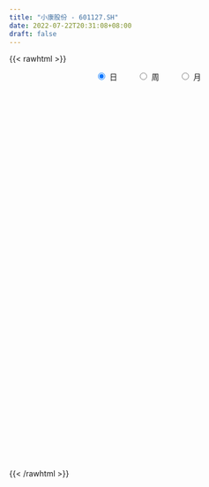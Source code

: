 ```yaml
---
title: "小康股份 - 601127.SH"
date: 2022-07-22T20:31:08+08:00
draft: false
---
```

{{< rawhtml >}}
    <div style="text-align: center">
        <label style="padding: 1rem;"><input style="margin-right: .5rem" type="radio" name="period" value="D" checked onclick="period_change(this)">日</label>
        <label style="padding: 1rem;"><input style="margin-right: .5rem" type="radio" name="period" value="W" onclick="period_change(this)">周</label>
        <label style="padding: 1rem;"><input style="margin-right: .5rem" type="radio" name="period" value="M" onclick="period_change(this)">月</label>
    </div>
    <div id="chart" style="height: 700px;"></div> 
    <script type="text/javascript">
        const D_v = [79095.45,102287.42,115423.38,95427.28,112532.98,90763.69,81773.08,110952.77,67317.05,56077.56,30418.79,32337.33,36230.95,55010.47,36057.52,73147.67,43166.9,38776.95,36544.0,37155.49,36275.0,43570.0,29951.47,32846.27,27061.0,45289.0,68710.0,127654.92,88282.76,50125.0,48967.0,42737.84,49837.5,45429.55,40289.48,21511.0,24666.62,26661.1,25809.01,27510.88,30480.07,32819.86,17987.12,26635.95,20022.38,22300.02,26189.99,18077.7,21645.32,28447.77,11967.0,19210.84,16112.04,10231.0,32431.44,59517.05,37414.43,47178.29,31991.44,33732.34,14349.51,19452.0,14397.11,11908.0,18173.32,66446.18,226356.06,142617.16,120480.66,60565.59,49784.07,66467.0,66428.0,58758.67,57781.6,51083.0,39960.0,42696.0,50164.94,69300.77,71607.63,67087.9,86509.0,172023.49,298082.04,165974.96,106145.63,81308.78,82062.35,112972.23,175817.71,124481.78,173436.31,848109.08,363649.25,46095.22,229005.71,406129.71,849559.85,847911.75,821386.51,758585.4,390767.2,970527.08,185818.0,774494.53,641299.96,551287.29,549858.16,462728.83,728254.9399999999,911410.5,260997.07,828118.36,670157.42,692617.17,593660.17,467321.25,426384.43,597620.5600000001,596856.61,494679.31,414251.55,772769.6,873241.5600000001,763976.9399999999,512627.96,430655.91,331876.47,292718.26,299303.73,285324.47,288399.11,216455.08,200718.56,247133.65,253698.48,298859.5,519500.94,607692.27,674835.01,248270.79,901193.91,347012.47,483166.03,628372.8199999999,515332.11,434998.69,299278.71,298201.21,259713.11,335385.86,445532.33,322519.82,578660.67,390068.95,781172.99,653047.17,787175.49,760460.84,401074.48,382072.98,506694.89,592086.08,447365.33,430929.91,430577.61,609426.9399999999,690778.3100000001,425644.89,495280.07,513890.58,448757.0,375228.04,369228.28,503471.55,430654.66,439109.85,566780.25,518039.33,437733.91,404903.53,423629.12,356129.72,429175.14,435029.16,495736.38,395173.41,424385.9,481658.59,360887.4,320948.05,539804.99,276122.29,144069.77,1003599.8199999999,955018.53,549156.58,400663.15,1005337.61,1039154.62,905641.64,787145.71,681210.63,754606.8100000001,508974.69,950439.29,828506.97,747056.6800000001,637179.73,773252.49,833628.22,947903.15,775921.48,565179.87,732618.4,538220.89,741062.71,491205.52,513748.68,616712.4399999999,630492.08,408431.18,458549.71,288251.45,337024.5,338156.12,434621.75,420569.42,594384.12,566045.28,407459.0,351141.86,381512.26,559710.55,547717.61,424359.49,337593.26,384223.04,223977.02,461380.38,344375.38,304832.17,325331.96,318103.31,243375.15,355382.02,243628.9,308162.89,391544.74,386233.26,364176.42,233620.44,206314.99,180552.36,231540.16,246705.0,330202.59,260890.57,328972.7,219458.18,188647.97,185146.98,209604.59,257211.17,209454.56,302929.19,172012.94,223777.28,286206.79,177638.3,120846.21,242668.36,190640.38,236663.8,240729.18,154886.44,215948.17,152245.94,306519.11,441380.96,339122.55,200319.99,262377.99,375425.46,287622.83,243366.67,198121.78,260728.68,220818.35,271535.64,194830.95,159994.62,198778.49,183517.75,190803.55,146346.86,149830.7,172106.8,159374.38,152973.68,122756.26,288730.8,233358.36,171727.41,151727.62,126623.36,195139.0,166682.21,185854.58,123796.99,165169.13,170923.65,278001.74,243510.9,167233.39,131916.58,147180.75,176226.78,105360.74,128459.05,108969.93,138786.16,114337.24,116088.6,126139.54,96449.11,174750.84,119513.07,216600.15,224245.46,135150.98,127926.91,125443.44,114072.45,99734.83,114404.33,211649.16,147476.44,152875.86,128326.71,94398.28,117655.92,235466.67,163609.89,303372.39,309686.74,246186.11,191671.98,128398.3,109320.31,214290.68,308548.27,231599.67,160374.21,106440.9,95887.99,116063.98,149872.12,128658.61,257900.48,313131.34,345919.89,260258.42,144240.8,215400.48,241856.05,162104.37,141113.78,167261.32,137048.11,95485.35,253222.22,149176.42,173764.34,195300.88,227247.12,330668.82,353281.96,208636.01,124499.45,132259.31,98330.54,77749.18,97875.72,170083.57,118102.75,105769.22,102453.71,128556.35,111335.91,149965.8,185509.89,142129.87,118795.82,165847.21,117478.31,110961.48,135209.71,169155.87,178902.32,99006.03,110199.53,82616.17,98196.8,91558.46,106365.35,145343.23,238065.63,128280.15,126505.23,85530.41,137370.09,287954.77,228078.86,163317.45,132654.68,103163.84,153713.83,189193.27,166044.57,288785.33,154867.3,136190.76,135903.14,229899.63,133298.79,156655.29,85498.17,140439.35,164929.99,91620.91,98726.5,112821.11,273835.44,207430.23,127933.99,148456.53,106041.59,157596.53,266979.03,337112.61,173826.87,188186.1,152866.0,120937.82,105841.09,91056.83,301752.74,170890.79,289665.71,394582.38,366829.4,315698.57,199512.41,159634.64,205242.32,257220.96,184793.51,141085.81,194041.78,461799.29,389989.72,352839.15,293202.02,590640.88,511726.59,463204.63,335904.87,416397.51,505636.21,575265.6899999999,477879.07,449395.91,438541.52,430590.43,254658.66,265404.68,389268.66,359590.21,522013.88,508078.43,469969.5,394285.51,409837.16,422316.09,582127.83,412287.19,416363.41,243749.52,287755.36,236085.33,207977.35,221388.84,284798.68,216648.3,190267.02,152721.25,170398.21,152155.33]
const D_histogram = [0.0,0.0172307692,0.0347462634,0.0508046562,0.0809465803,0.0773079012,0.0844195714,0.1008950209,0.0793880405,0.0369354289,0.0039174066,-0.0048726746,-0.0107687881,-0.0030302109,0.0026447376,-0.0111462205,-0.0376660356,-0.0579244579,-0.0564717664,-0.0439111178,-0.0370719406,-0.022605718,-0.0155530108,-0.0192248072,-0.0242768029,-0.0126429457,-0.0013425956,0.0257519883,0.0217001035,0.0116908726,0.0118474565,0.0106824454,0.0048967486,-0.0028547926,-0.0197219282,-0.0254189723,-0.0307781791,-0.0400417843,-0.0518138905,-0.04527777,-0.0358021408,-0.0370245686,-0.0326785069,-0.0230810408,-0.0221297843,-0.0278735859,-0.0380872678,-0.0345259414,-0.0352022384,-0.0543733261,-0.0591187934,-0.0448664029,-0.0302004002,-0.0159751367,0.007475405,0.032270935,0.0488779833,0.0517125586,0.0418192983,0.0116082508,-0.0048914477,-0.0278754641,-0.0332336791,-0.0354840467,-0.0189950398,0.0230964191,0.0968447995,0.1027472447,0.1179120587,0.1154824536,0.0929546906,0.0932604101,0.0878656526,0.0745132487,0.0528742105,0.0245024071,-0.0072960888,-0.0331770439,-0.0417913033,-0.0600961368,-0.0661475244,-0.0602216423,-0.0393039071,0.0340376584,0.0846228928,0.1059749092,0.101899675,0.0697431571,0.0374669897,0.0367167054,0.0952488318,0.1940343489,0.319449111,0.4000070155,0.5111324991,0.6433612663,0.7893536346,0.9453695067,0.9933118265,0.8436559421,0.7547611365,0.7643258546,0.8454849992,0.6851770714,0.3950422726,0.0959175446,-0.1174368798,-0.2757909119,-0.4724286101,-0.5763777897,-0.5274003562,-0.3737260839,-0.400311986,-0.4590796779,-0.4809225961,-0.4473863178,-0.5049603963,-0.5165542673,-0.565190257,-0.4774906675,-0.4284630225,-0.4761053662,-0.464607807,-0.3396432683,-0.2412339929,-0.2119412458,-0.2416999794,-0.2336080153,-0.2386979663,-0.254430105,-0.2843624313,-0.3133198189,-0.3796391487,-0.3999403596,-0.3989951868,-0.36089899,-0.2968626951,-0.2262678705,-0.0768897238,0.0286972113,0.196324534,0.4031754549,0.6336975845,0.6160006277,0.4556501795,0.2496306713,0.0883970926,-0.076081829,-0.2274174394,-0.3090948231,-0.3331911537,-0.3498066948,-0.2758258116,-0.1221451398,-0.0520087836,0.0936698765,0.2884194299,0.3537258758,0.4804508317,0.5517796974,0.5036184927,0.5625440569,0.6957055855,0.793440264,0.6986650355,0.4559717234,0.1705399531,0.0586040569,0.0592317776,0.0032471343,0.0844613504,0.1687235393,0.1613878674,0.1611129838,0.2836117211,0.3272994339,0.367693361,0.2090615449,0.1977286254,0.0503959909,-0.0507638048,-0.1067156922,-0.1260504083,-0.2219652476,-0.1931428273,-0.1357096409,0.0511884047,0.1127599383,0.2377988313,0.4050937483,0.4921779068,0.4837336958,0.3834836308,0.4674743818,0.6799824267,0.5327744338,0.5922698004,0.7966375559,1.1016157069,1.301184731,1.5508078128,1.4035596175,1.4817781976,1.721917137,1.8894019136,2.2018406583,2.2365686552,2.2102920521,1.6500845199,1.1841531888,0.8979556986,0.9849807561,0.7528483061,0.0828762743,-0.415607221,-1.0035264422,-1.3884807772,-1.4020669659,-1.4348878222,-1.3950015927,-1.2350650682,-1.008005225,-0.9609920108,-1.1540999018,-1.329242488,-1.2811646053,-1.1942468313,-0.9635658479,-0.8026448968,-0.3072340218,-0.0129000403,-0.1152678873,-0.0624295222,0.3569247527,0.8708882633,1.1733543169,1.2296394607,1.2477617601,0.895469571,0.5578173053,-0.0471531057,-0.6934021887,-1.0862826193,-1.6380715127,-1.8917649331,-2.07821512,-1.8168055721,-1.762243174,-1.4462463787,-0.7677817101,-0.2463044844,-0.3733041099,-0.4799660457,-0.6820671717,-0.9190751565,-0.816913061,-0.736679269,-0.8316226424,-0.9031321704,-1.2234572908,-1.4510493122,-1.5765620904,-1.469652879,-1.273565803,-0.8872850498,-0.8314291651,-0.5063541237,-0.2575300311,-0.1895707476,0.043331407,0.2154226411,0.2294819113,0.2925630955,0.1813709943,-0.0974543973,-0.4524705955,-0.5988363749,-0.4726457679,-0.310071644,0.1859414177,0.703063234,1.1038728963,1.2678544391,1.7365034172,1.8723617736,2.0422383069,2.0194894272,1.9976790005,1.959007116,1.6035569872,1.60634681,1.499929736,1.2110756621,0.7743068146,0.4746429561,0.4740138504,0.4408719528,0.3057593976,-0.0489773206,-0.5156427521,-0.9502431089,-1.2632162365,-1.8661287686,-2.3290076125,-2.6305087121,-2.6227131423,-2.4850486287,-2.2030816094,-1.9929527001,-1.6033035457,-1.3502026754,-1.0467357547,-0.3959237391,0.082642461,0.6321892554,0.8532754181,0.9098375219,1.0541605781,0.9901660755,0.8496687325,0.5268887436,0.4265801468,0.3851208958,0.3416377405,0.1796859837,0.1870478202,0.1210304386,0.3044901724,0.3927753026,0.074459067,-0.3583838041,-0.5759356321,-0.7517674271,-0.9071116829,-0.8505035676,-0.7182363777,-0.602556455,-0.270305775,0.0092166961,0.2512269372,0.2771384301,0.3564282512,0.4137897444,0.6225737007,0.5801361703,0.7098012453,0.9127566191,1.0455447038,0.9424907939,0.8352686802,0.7055384956,0.4245799037,0.6580136894,0.6193811801,0.6514288655,0.5701740504,0.3213078372,0.181363517,0.2212730463,0.2736740088,-0.1053409875,-0.8022971869,-1.5784819698,-1.9681986695,-2.1909628778,-2.2828405337,-1.9693168712,-1.7882521596,-1.5801161039,-1.4982533098,-1.5117289497,-1.414244819,-1.4960745419,-1.4190282571,-1.4263629048,-1.4184945819,-1.165342293,-0.6031394507,-0.0444434432,0.2052612383,0.2796472108,0.4380829394,0.4082373647,0.3829065535,0.2370544022,0.1433827103,0.1310345342,0.0908731167,0.127074544,0.0825923813,-0.0301005846,-0.1259637659,-0.0049403201,0.167832923,0.3195681642,0.525377641,0.6356689847,0.69034812,0.8244316414,0.7160259402,0.7328231312,0.7100343093,0.669668177,0.5780313723,0.4213693373,0.355647289,0.2085222918,-0.0685410719,-0.0358427316,-0.0282423981,0.0468940786,0.0569306268,0.0012571999,0.2385273364,0.4096635458,0.5753920599,0.6626379208,0.7163065227,0.6264208669,0.3994264438,0.1689597342,0.2556141546,0.2161822956,0.2773476414,0.3032767041,0.4505741473,0.4954394294,0.3296695315,0.2197819439,0.0161627731,0.0758618764,0.0165036217,-0.0129333503,-0.1062829459,0.1024013096,0.1771531888,0.2153287719,0.0915172357,0.0396594095,-0.0557304034,-0.3660070544,-0.5137116494,-0.609955885,-0.4537210957,-0.2753049896,-0.2467883782,-0.3016710938,-0.2540144165,-0.0272210011,0.083044951,0.4097799304,0.752661458,1.1012896846,1.2189449273,1.2154318827,1.165933856,1.1060578252,0.8233148764,0.667184738,0.5779317078,0.4982196298,0.7127956886,0.8353858616,1.1893809839,1.7009717582,2.2742633751,2.3193903451,2.2000441788,1.8678086796,1.9360496275,1.6716761746,1.2439749791,0.8407023267,0.722768519,0.8124652328,0.6166756873,0.3299408714,0.0381348543,0.2427364116,0.791870187,0.8556351031,1.13638312,0.6270610862,0.3421449367,0.2962773221,0.0867106189,-0.3780445191,-0.8032997298,-0.8561181323,-1.0900623157,-1.4961747297,-1.7181036753,-1.8722196903,-1.8132178844,-1.8333874127,-1.7115964404,-1.6654076522,-1.6275779183,-1.6909020212,-1.6017701668]
const D_fast = [0.0,0.0215384615,0.0477405216,0.0765000784,0.1268786476,0.1425669437,0.1707835069,0.2124827115,0.2108227413,0.1776039869,0.1455653162,0.1355570664,0.1269687559,0.1339497804,0.1402859132,0.1237084,0.087772076,0.0530325392,0.0403672892,0.0419501584,0.0395213503,0.0483361435,0.051500598,0.0430225997,0.0319014034,0.0403745241,0.0513392253,0.0848718063,0.0862449474,0.0791584347,0.0822768827,0.0837824829,0.0792209733,0.0707557339,0.0489581163,0.0369063291,0.0238525776,0.0045785263,-0.0201470526,-0.0249303745,-0.0244052806,-0.0348838505,-0.0387074155,-0.0348802096,-0.0394613992,-0.0521735973,-0.0719090961,-0.076979255,-0.0864561117,-0.1192205309,-0.1387456966,-0.1357099068,-0.1285940041,-0.1183625248,-0.0930431319,-0.0601798682,-0.031353324,-0.015590609,-0.0150290448,-0.0423380296,-0.06006059,-0.0900134724,-0.1036801072,-0.1148014864,-0.1030612396,-0.0551956759,0.0427639045,0.0743531608,0.1189959895,0.1454369978,0.1461479075,0.1697687295,0.1863403852,0.1916162934,0.1831958078,0.1609496062,0.1273270881,0.0931518721,0.0740897869,0.0407609191,0.0181726504,0.009043122,0.0201348804,0.1019858605,0.173726818,0.2215725618,0.2429722463,0.2282515178,0.2053420977,0.2137709898,0.2961153241,0.4434094285,0.6486864683,0.8292461267,1.0681547351,1.3612238188,1.7045545958,2.0969128445,2.3931831209,2.4544412222,2.5542367006,2.7548828823,3.0474132768,3.0583996168,2.8670253862,2.5918800444,2.3491664,2.1218646399,1.8071197892,1.5590761622,1.4762035066,1.5364462579,1.4097823593,1.236244748,1.0941711808,1.0158608796,0.832046702,0.6913142642,0.5013807103,0.4697076328,0.4116195222,0.244950837,0.1402964445,0.1803501661,0.2184509432,0.1947583789,0.1045746504,0.0542646107,-0.0104998319,-0.0898394968,-0.1908624309,-0.2981497732,-0.4593788902,-0.579665191,-0.6784688149,-0.7305973656,-0.7407767444,-0.7267488875,-0.5965931718,-0.4838319339,-0.2671234776,0.040521307,0.4294678328,0.5657710329,0.5193331295,0.3757212892,0.2365869836,0.0530876048,-0.1551023655,-0.3140534549,-0.4214475739,-0.5255147888,-0.5204903584,-0.3973459716,-0.3402118113,-0.1711156821,0.0957387288,0.2494766436,0.4963143074,0.7055880975,0.783331516,0.9828930944,1.2899810194,1.5860757638,1.6659667942,1.537266413,1.2944696309,1.1971847489,1.212620414,1.1574475543,1.2597771081,1.3862201817,1.4192314767,1.4592348391,1.6526365066,1.778149078,1.9104663452,1.8040999154,1.8421991522,1.7074655155,1.5936147686,1.5109839582,1.4601366399,1.3087304887,1.2892672023,1.3127729784,1.5124681252,1.6022296433,1.7867182442,2.0552865982,2.2654152335,2.3779044465,2.3735252892,2.5743846355,2.9568882872,2.9428739027,3.1504367193,3.5539638638,4.1343459415,4.6592111484,5.2965361834,5.5001778925,5.9488410219,6.6194592456,7.2592945007,8.1221934099,8.7160635706,9.2423599805,9.0946735783,8.9247805444,8.8630719788,9.1963422254,9.1524218519,8.5031688886,7.9007835882,7.0619827563,6.329908227,5.9658052969,5.5742624851,5.2653983164,5.1165685738,5.0916271108,4.8983923223,4.4167594559,3.9093062476,3.637092979,3.4254490452,3.4152385667,3.3754982935,3.7941006631,4.0852096345,3.9540248157,3.9912558002,4.4998412633,5.2315268397,5.8273314725,6.1910264815,6.5210892209,6.3926644245,6.1944664852,5.5777077978,4.7581081676,4.0936570822,3.1323503106,2.405715657,1.6997116901,1.5069198449,1.1209214495,1.0753566502,1.5618758912,2.0217769958,1.8014513428,1.5747978956,1.2021799766,0.7354032028,0.6333370329,0.5294010078,0.2265519737,-0.0707405969,-0.6969300399,-1.2872843894,-1.8069376902,-2.0674416986,-2.1897460733,-2.0252865825,-2.1772879891,-1.9788014787,-1.7943598939,-1.7737932973,-1.5300582909,-1.3041113965,-1.2326816485,-1.0964596904,-1.1623090431,-1.4654980339,-1.9336318811,-2.2297067541,-2.2216775891,-2.1366213762,-1.5941229601,-0.9012353353,-0.2244574489,0.2564877037,1.159262536,1.7632113359,2.4436474459,2.925770923,3.4033802465,3.8544601409,3.8998992589,4.3042757843,4.5728411442,4.5867559858,4.343563842,4.1625607225,4.2804350794,4.35751117,4.2988384642,3.9318574159,3.3362812963,2.6641201623,2.0353429756,0.9658982513,-0.0792324957,-1.0383607733,-1.6862434891,-2.1698411326,-2.4386445157,-2.7267537814,-2.7379305135,-2.8223803119,-2.78059733,-2.2287662492,-1.7295394337,-1.0219453255,-0.5875403083,-0.303518824,0.1043443768,0.287891393,0.3598112332,0.1687534301,0.17508987,0.229910843,0.2718371227,0.1548068619,0.2089306534,0.1731708815,0.4327531584,0.6192321142,0.3195306453,-0.2029081767,-0.5644439128,-0.9282175645,-1.3103397411,-1.4663575177,-1.5136494222,-1.5486086133,-1.2839343771,-1.0021077318,-0.6972907565,-0.602094656,-0.4336977721,-0.2728888429,0.0915385386,0.1941350507,0.5012504372,0.9323949657,1.3265692264,1.4591380149,1.5607330712,1.6073875106,1.4325738946,1.8305111026,1.9467238884,2.1416287902,2.2029174877,2.0343782338,1.9397747928,2.0350025836,2.1558220484,1.7504718052,0.8529413091,-0.3178639662,-1.1996303334,-1.9701352611,-2.6327230505,-2.8115286057,-3.077526934,-3.2644199043,-3.5571204377,-3.948528315,-4.204605389,-4.6604537474,-4.9381645268,-5.3020899007,-5.6488452233,-5.6870285076,-5.2756105281,-4.7280253813,-4.4270053902,-4.282707615,-4.0147511516,-3.9425373851,-3.872141558,-3.9587301087,-4.016556123,-3.9961456655,-4.0135888038,-3.9456187406,-3.969452808,-4.08967092,-4.2170250428,-4.097236677,-3.8825052032,-3.6508779209,-3.3137240339,-3.044515444,-2.8172492787,-2.477057847,-2.4064570631,-2.2064540893,-2.0517343339,-1.924683422,-1.8718123836,-1.9231320842,-1.8999423103,-1.9949367345,-2.2891353662,-2.2653977089,-2.2648579749,-2.1779979785,-2.1537287736,-2.2090879005,-1.9121859299,-1.638633834,-1.329057305,-1.0761519639,-0.8434067313,-0.7766871704,-0.9038249825,-1.0920517586,-0.9414937996,-0.9268800847,-0.7963778285,-0.6946295898,-0.4346886098,-0.2659634703,-0.3493159853,-0.404258087,-0.6038365645,-0.5251719921,-0.5804043413,-0.613074651,-0.7329949831,-0.4987104001,-0.3796702237,-0.2876624476,-0.388594675,-0.4305376488,-0.5398600625,-0.9416384771,-1.2177709845,-1.4665041913,-1.423699676,-1.3141098172,-1.3472903003,-1.4775907894,-1.4934377162,-1.2734495511,-1.1424223612,-0.7132423993,-0.1821955072,0.4417551406,0.8641466152,1.1644915412,1.4064769785,1.623115404,1.5462011744,1.5568672204,1.6120971172,1.6569399466,2.0497149276,2.381151566,3.0324919343,3.9693256481,5.1111831088,5.7361576651,6.1668225435,6.3015392141,6.853792569,7.0073381596,6.8906307089,6.6975336383,6.7602919603,7.0531049822,7.0114843586,6.8072347605,6.5249624571,6.7902481173,7.5373494394,7.8150231313,8.3798669282,8.027310166,7.8279302506,7.8561319665,7.6682429181,7.1089766503,6.4828965072,6.2160485716,5.7095888093,4.9294327128,4.2779778484,3.6558069109,3.2615042457,2.7829878642,2.4768797264,2.1067166016,1.7376518559,1.2516022477,0.9402915604]
const D_slow = [0.0,0.0043076923,0.0129942582,0.0256954222,0.0459320673,0.0652590426,0.0863639354,0.1115876907,0.1314347008,0.140668558,0.1416479097,0.140429741,0.137737544,0.1369799913,0.1376411757,0.1348546205,0.1254381116,0.1109569972,0.0968390556,0.0858612761,0.076593291,0.0709418615,0.0670536088,0.062247407,0.0561782063,0.0530174698,0.0526818209,0.059119818,0.0645448439,0.067467562,0.0704294262,0.0731000375,0.0743242247,0.0736105265,0.0686800445,0.0623253014,0.0546307566,0.0446203106,0.0316668379,0.0203473954,0.0113968602,0.0021407181,-0.0060289086,-0.0117991688,-0.0173316149,-0.0243000114,-0.0338218283,-0.0424533137,-0.0512538733,-0.0648472048,-0.0796269031,-0.0908435039,-0.0983936039,-0.1023873881,-0.1005185369,-0.0924508031,-0.0802313073,-0.0673031676,-0.0568483431,-0.0539462804,-0.0551691423,-0.0621380083,-0.0704464281,-0.0793174398,-0.0840661997,-0.078292095,-0.0540808951,-0.0283940839,0.0010839308,0.0299545442,0.0531932168,0.0765083194,0.0984747325,0.1171030447,0.1303215973,0.1364471991,0.1346231769,0.1263289159,0.1158810901,0.1008570559,0.0843201748,0.0692647643,0.0594387875,0.0679482021,0.0891039253,0.1155976526,0.1410725713,0.1585083606,0.167875108,0.1770542844,0.2008664923,0.2493750796,0.3292373573,0.4292391112,0.557022236,0.7178625525,0.9152009612,1.1515433379,1.3998712945,1.61078528,1.7994755641,1.9905570278,2.2019282776,2.3732225454,2.4719831136,2.4959624997,2.4666032798,2.3976555518,2.2795483993,2.1354539519,2.0036038628,1.9101723418,1.8100943453,1.6953244259,1.5750937768,1.4632471974,1.3370070983,1.2078685315,1.0665709672,0.9471983004,0.8400825447,0.7210562032,0.6049042514,0.5199934344,0.4596849361,0.4066996247,0.3462746298,0.287872626,0.2281981344,0.1645906082,0.0935000004,0.0151700456,-0.0797397415,-0.1797248314,-0.2794736281,-0.3696983756,-0.4439140494,-0.500481017,-0.5197034479,-0.5125291451,-0.4634480116,-0.3626541479,-0.2042297518,-0.0502295948,0.06368295,0.1260906179,0.148189891,0.1291694338,0.0723150739,-0.0049586319,-0.0882564203,-0.175708094,-0.2446645469,-0.2752008318,-0.2882030277,-0.2647855586,-0.1926807011,-0.1042492322,0.0158634758,0.1538084001,0.2797130233,0.4203490375,0.5942754339,0.7926354999,0.9673017587,1.0812946896,1.1239296779,1.1385806921,1.1533886365,1.15420042,1.1753157577,1.2174966425,1.2578436093,1.2981218553,1.3690247855,1.450849644,1.5427729843,1.5950383705,1.6444705268,1.6570695246,1.6443785734,1.6176996503,1.5861870483,1.5306957363,1.4824100295,1.4484826193,1.4612797205,1.489469705,1.5489194129,1.6501928499,1.7732373267,1.8941707506,1.9900416583,2.1069102538,2.2769058604,2.4100994689,2.558166919,2.7573263079,3.0327302347,3.3580264174,3.7457283706,4.096618275,4.4670628244,4.8975421086,5.369892587,5.9203527516,6.4794949154,7.0320679284,7.4445890584,7.7406273556,7.9651162802,8.2113614693,8.3995735458,8.4202926144,8.3163908091,8.0655091986,7.7183890042,7.3678722628,7.0091503072,6.6603999091,6.351633642,6.0996323358,5.8593843331,5.5708593576,5.2385487356,4.9182575843,4.6196958765,4.3788044145,4.1781431903,4.1013346849,4.0981096748,4.069292703,4.0536853224,4.1429165106,4.3606385764,4.6539771556,4.9613870208,5.2733274608,5.4971948536,5.6366491799,5.6248609035,5.4515103563,5.1799397015,4.7704218233,4.29748059,3.77792681,3.323725417,2.8831646235,2.5216030288,2.3296576013,2.2680814802,2.1747554527,2.0547639413,1.8842471484,1.6544783593,1.450250094,1.2660802767,1.0581746161,0.8323915735,0.5265272508,0.1637649228,-0.2303755998,-0.5977888196,-0.9161802703,-1.1380015327,-1.345858824,-1.4724473549,-1.5368298627,-1.5842225496,-1.5733896979,-1.5195340376,-1.4621635598,-1.3890227859,-1.3436800374,-1.3680436367,-1.4811612856,-1.6308703793,-1.7490318212,-1.8265497322,-1.7800643778,-1.6042985693,-1.3283303452,-1.0113667354,-0.5772408811,-0.1091504377,0.401409139,0.9062814958,1.4057012459,1.8954530249,2.2963422717,2.6979289742,3.0729114082,3.3756803238,3.5692570274,3.6879177664,3.806421229,3.9166392172,3.9930790666,3.9808347365,3.8519240484,3.6143632712,3.2985592121,2.8320270199,2.2497751168,1.5921479388,0.9364696532,0.315207496,-0.2355629063,-0.7338010813,-1.1346269677,-1.4721776366,-1.7338615753,-1.83284251,-1.8121818948,-1.6541345809,-1.4408157264,-1.2133563459,-0.9498162014,-0.7022746825,-0.4898574994,-0.3581353135,-0.2514902768,-0.1552100528,-0.0698006177,-0.0248791218,0.0218828332,0.0521404429,0.128262986,0.2264568116,0.2450715784,0.1554756274,0.0114917193,-0.1764501374,-0.4032280582,-0.6158539501,-0.7954130445,-0.9460521582,-1.013628602,-1.011324428,-0.9485176937,-0.8792330861,-0.7901260233,-0.6866785872,-0.5310351621,-0.3860011195,-0.2085508082,0.0196383466,0.2810245226,0.516647221,0.7254643911,0.901849015,1.0079939909,1.1724974132,1.3273427083,1.4901999247,1.6327434373,1.7130703966,1.7584112758,1.8137295374,1.8821480396,1.8558127927,1.655238496,1.2606180035,0.7685683362,0.2208276167,-0.3498825167,-0.8422117345,-1.2892747744,-1.6843038004,-2.0588671279,-2.4367993653,-2.79036057,-3.1643792055,-3.5191362698,-3.875726996,-4.2303506414,-4.5216862147,-4.6724710773,-4.6835819381,-4.6322666286,-4.5623548259,-4.452834091,-4.3507747498,-4.2550481115,-4.1957845109,-4.1599388333,-4.1271801998,-4.1044619206,-4.0726932846,-4.0520451893,-4.0595703354,-4.0910612769,-4.0922963569,-4.0503381262,-3.9704460851,-3.8391016749,-3.6801844287,-3.5075973987,-3.3014894884,-3.1224830033,-2.9392772205,-2.7617686432,-2.5943515989,-2.4498437559,-2.3445014216,-2.2555895993,-2.2034590263,-2.2205942943,-2.2295549772,-2.2366155768,-2.2248920571,-2.2106594004,-2.2103451004,-2.1507132663,-2.0482973799,-1.9044493649,-1.7387898847,-1.559713254,-1.4031080373,-1.3032514263,-1.2610114928,-1.1971079542,-1.1430623803,-1.0737254699,-0.9979062939,-0.8852627571,-0.7614028997,-0.6789855169,-0.6240400309,-0.6199993376,-0.6010338685,-0.5969079631,-0.6001413007,-0.6267120371,-0.6011117097,-0.5568234125,-0.5029912195,-0.4801119106,-0.4701970583,-0.4841296591,-0.5756314227,-0.704059335,-0.8565483063,-0.9699785802,-1.0388048276,-1.1005019222,-1.1759196956,-1.2394232997,-1.24622855,-1.2254673122,-1.1230223296,-0.9348569652,-0.659534544,-0.3547983122,-0.0509403415,0.2405431225,0.5170575788,0.7228862979,0.8896824824,1.0341654094,1.1587203168,1.336919239,1.5457657044,1.8431109504,2.2683538899,2.8369197337,3.41676732,3.9667783647,4.4337305346,4.9177429414,5.3356619851,5.6466557298,5.8568313115,6.0375234413,6.2406397495,6.3948086713,6.4772938892,6.4868276027,6.5475117056,6.7454792524,6.9593880282,7.2434838082,7.4002490797,7.4857853139,7.5598546444,7.5815322992,7.4870211694,7.286196237,7.0721667039,6.799651125,6.4256074425,5.9960815237,5.5280266011,5.0747221301,4.6163752769,4.1884761668,3.7721242537,3.3652297742,2.9425042689,2.5420617272]
const D_data = [['2020-07-03', 8.37, 8.55, 8.36, 8.63],['2020-07-06', 8.55, 8.82, 8.47, 8.86],['2020-07-07', 8.82, 8.94, 8.74, 9.07],['2020-07-08', 8.89, 9.05, 8.78, 9.07],['2020-07-09', 9.01, 9.41, 8.94, 9.45],['2020-07-10', 9.44, 9.13, 9.12, 9.44],['2020-07-13', 9.13, 9.35, 9.05, 9.37],['2020-07-14', 9.34, 9.62, 9.22, 9.62],['2020-07-15', 9.66, 9.22, 9.2, 9.66],['2020-07-16', 9.28, 8.85, 8.84, 9.3],['2020-07-17', 8.84, 8.8, 8.75, 8.96],['2020-07-20', 8.9, 9.01, 8.79, 9.01],['2020-07-21', 9.03, 9.02, 8.96, 9.17],['2020-07-22', 8.98, 9.21, 8.92, 9.37],['2020-07-23', 9.19, 9.24, 8.9, 9.24],['2020-07-24', 9.25, 8.99, 8.9, 9.44],['2020-07-27', 8.97, 8.72, 8.67, 9.1],['2020-07-28', 8.74, 8.65, 8.59, 8.94],['2020-07-29', 8.6, 8.84, 8.46, 8.85],['2020-07-30', 8.83, 8.99, 8.77, 8.99],['2020-07-31', 8.92, 8.95, 8.77, 8.96],['2020-08-03', 8.95, 9.09, 8.95, 9.13],['2020-08-04', 9.12, 9.05, 9.0, 9.2],['2020-08-05', 9.09, 8.92, 8.9, 9.09],['2020-08-06', 8.94, 8.87, 8.79, 8.97],['2020-08-07', 8.86, 9.09, 8.8, 9.09],['2020-08-10', 9.12, 9.15, 9.05, 9.27],['2020-08-11', 9.18, 9.47, 9.07, 9.89],['2020-08-12', 9.31, 9.17, 8.97, 9.4],['2020-08-13', 9.18, 9.08, 9.07, 9.28],['2020-08-14', 9.06, 9.2, 8.94, 9.25],['2020-08-17', 9.22, 9.2, 9.11, 9.26],['2020-08-18', 9.21, 9.14, 9.13, 9.35],['2020-08-19', 9.14, 9.09, 9.04, 9.24],['2020-08-20', 9.09, 8.91, 8.91, 9.15],['2020-08-21', 8.93, 8.98, 8.91, 9.03],['2020-08-24', 8.96, 8.94, 8.89, 9.0],['2020-08-25', 8.98, 8.83, 8.8, 9.0],['2020-08-26', 8.85, 8.71, 8.64, 8.88],['2020-08-27', 8.7, 8.89, 8.66, 8.98],['2020-08-28', 8.93, 8.94, 8.8, 9.02],['2020-08-31', 8.95, 8.8, 8.8, 9.09],['2020-09-01', 8.82, 8.85, 8.75, 8.93],['2020-09-02', 8.88, 8.93, 8.79, 8.98],['2020-09-03', 8.93, 8.83, 8.8, 8.94],['2020-09-04', 8.72, 8.71, 8.66, 8.8],['2020-09-07', 8.73, 8.58, 8.56, 8.87],['2020-09-08', 8.59, 8.7, 8.55, 8.75],['2020-09-09', 8.65, 8.62, 8.59, 8.8],['2020-09-10', 8.63, 8.29, 8.22, 8.72],['2020-09-11', 8.33, 8.35, 8.29, 8.41],['2020-09-14', 8.44, 8.56, 8.37, 8.63],['2020-09-15', 8.62, 8.6, 8.52, 8.69],['2020-09-16', 8.68, 8.64, 8.57, 8.68],['2020-09-17', 8.7, 8.84, 8.6, 8.88],['2020-09-18', 8.78, 8.99, 8.77, 9.19],['2020-09-21', 8.94, 9.02, 8.92, 9.2],['2020-09-22', 9.04, 8.93, 8.92, 9.34],['2020-09-23', 8.99, 8.78, 8.74, 9.08],['2020-09-24', 8.75, 8.43, 8.39, 8.75],['2020-09-25', 8.49, 8.47, 8.35, 8.57],['2020-09-28', 8.44, 8.26, 8.22, 8.6],['2020-09-29', 8.28, 8.37, 8.2, 8.45],['2020-09-30', 8.37, 8.35, 8.26, 8.46],['2020-10-09', 8.59, 8.59, 8.45, 8.65],['2020-10-12', 8.68, 9.06, 8.68, 9.19],['2020-10-13', 9.09, 9.81, 9.01, 9.97],['2020-10-14', 9.5, 9.25, 9.12, 9.6],['2020-10-15', 9.36, 9.51, 9.3, 9.85],['2020-10-16', 9.48, 9.42, 9.34, 9.65],['2020-10-19', 9.4, 9.19, 9.17, 9.57],['2020-10-20', 9.23, 9.5, 9.15, 9.62],['2020-10-21', 9.55, 9.5, 9.34, 9.63],['2020-10-22', 9.43, 9.43, 9.2, 9.49],['2020-10-23', 9.42, 9.3, 9.26, 9.71],['2020-10-26', 9.3, 9.13, 9.05, 9.37],['2020-10-27', 9.13, 8.95, 8.85, 9.19],['2020-10-28', 8.95, 8.87, 8.83, 9.11],['2020-10-29', 8.72, 8.98, 8.64, 9.12],['2020-10-30', 8.95, 8.76, 8.7, 9.3],['2020-11-02', 8.75, 8.81, 8.47, 9.02],['2020-11-03', 8.98, 8.92, 8.82, 9.33],['2020-11-04', 8.99, 9.15, 8.92, 9.35],['2020-11-05', 9.45, 10.07, 9.22, 10.07],['2020-11-06', 10.67, 10.18, 10.1, 11.07],['2020-11-09', 10.3, 10.1, 9.8, 10.3],['2020-11-10', 9.97, 9.93, 9.8, 10.24],['2020-11-11', 9.81, 9.57, 9.55, 9.9],['2020-11-12', 9.67, 9.46, 9.35, 9.74],['2020-11-13', 9.64, 9.82, 9.47, 10.05],['2020-11-16', 10.0, 10.8, 9.88, 10.8],['2020-11-17', 11.47, 11.88, 11.16, 11.88],['2020-11-18', 12.6, 13.07, 12.56, 13.07],['2020-11-19', 14.38, 13.41, 13.2, 14.38],['2020-11-20', 14.47, 14.75, 14.36, 14.75],['2020-11-23', 16.23, 16.23, 16.23, 16.23],['2020-11-24', 17.85, 17.85, 17.7, 17.85],['2020-11-25', 18.2, 19.64, 18.2, 19.64],['2020-11-26', 20.0, 19.8, 17.8, 20.31],['2020-11-27', 19.5, 18.0, 17.97, 21.7],['2020-11-30', 18.3, 19.0, 18.2, 19.8],['2020-12-01', 18.21, 20.9, 17.5, 20.9],['2020-12-02', 22.2, 22.99, 22.2, 22.99],['2020-12-03', 23.72, 20.69, 20.69, 24.38],['2020-12-04', 18.62, 18.62, 18.62, 18.8],['2020-12-07', 17.0, 17.46, 16.76, 17.95],['2020-12-08', 17.47, 17.49, 16.84, 17.97],['2020-12-09', 17.28, 17.36, 16.9, 18.23],['2020-12-10', 16.85, 15.95, 15.8, 16.86],['2020-12-11', 16.07, 16.19, 15.25, 16.4],['2020-12-14', 16.39, 17.81, 15.98, 17.81],['2020-12-15', 18.02, 19.59, 17.91, 19.59],['2020-12-16', 19.69, 17.63, 17.63, 19.7],['2020-12-17', 15.87, 16.9, 15.87, 17.26],['2020-12-18', 16.06, 17.0, 15.96, 17.97],['2020-12-21', 16.93, 17.57, 16.3, 18.3],['2020-12-22', 17.05, 16.18, 16.18, 17.19],['2020-12-23', 15.8, 16.34, 15.65, 16.95],['2020-12-24', 15.91, 15.44, 15.19, 16.18],['2020-12-25', 15.46, 16.98, 14.85, 16.98],['2020-12-28', 17.65, 16.63, 16.5, 17.89],['2020-12-29', 16.53, 15.17, 15.01, 16.78],['2020-12-30', 15.24, 15.53, 15.04, 16.1],['2020-12-31', 15.61, 17.08, 15.61, 17.08],['2021-01-04', 16.54, 17.19, 15.98, 18.19],['2021-01-05', 17.9, 16.55, 16.5, 18.6],['2021-01-06', 15.83, 15.68, 15.56, 16.8],['2021-01-07', 15.57, 15.95, 15.06, 16.48],['2021-01-08', 16.51, 15.64, 15.5, 16.59],['2021-01-11', 15.55, 15.28, 15.18, 16.12],['2021-01-12', 15.28, 14.78, 14.1, 15.28],['2021-01-13', 14.7, 14.4, 14.17, 15.27],['2021-01-14', 14.0, 13.39, 13.33, 14.23],['2021-01-15', 13.15, 13.4, 12.93, 13.61],['2021-01-18', 13.32, 13.26, 13.01, 13.57],['2021-01-19', 13.49, 13.48, 13.14, 13.93],['2021-01-20', 13.45, 13.76, 13.35, 14.32],['2021-01-21', 13.55, 13.93, 12.96, 14.14],['2021-01-22', 13.72, 15.32, 13.61, 15.32],['2021-01-25', 15.0, 15.37, 14.5, 16.3],['2021-01-26', 16.9, 16.91, 15.58, 16.91],['2021-01-27', 18.39, 18.6, 18.01, 18.6],['2021-01-28', 18.6, 20.46, 18.06, 20.46],['2021-01-29', 19.7, 18.41, 18.41, 20.18],['2021-02-01', 16.57, 16.57, 16.57, 17.47],['2021-02-02', 16.27, 15.3, 15.23, 16.38],['2021-02-03', 15.25, 15.02, 14.66, 15.75],['2021-02-04', 14.7, 14.12, 13.85, 14.86],['2021-02-05', 14.22, 13.32, 13.3, 14.32],['2021-02-08', 13.39, 13.35, 13.19, 13.66],['2021-02-09', 13.36, 13.52, 13.01, 13.55],['2021-02-10', 13.93, 13.21, 13.1, 14.2],['2021-02-18', 13.05, 14.22, 13.05, 14.52],['2021-02-19', 14.65, 15.64, 14.45, 15.64],['2021-02-22', 15.8, 15.09, 14.81, 16.32],['2021-02-23', 15.1, 16.6, 14.71, 16.6],['2021-02-24', 16.7, 18.26, 16.7, 18.26],['2021-02-25', 17.35, 17.58, 17.16, 18.92],['2021-02-26', 17.22, 19.2, 17.22, 19.34],['2021-03-01', 18.65, 19.47, 17.91, 20.08],['2021-03-02', 19.11, 18.49, 18.12, 19.58],['2021-03-03', 18.2, 20.34, 18.15, 20.34],['2021-03-04', 21.18, 22.37, 20.9, 22.37],['2021-03-05', 21.85, 23.25, 21.2, 23.8],['2021-03-08', 22.82, 21.57, 21.46, 23.5],['2021-03-09', 22.02, 19.41, 19.41, 22.39],['2021-03-10', 19.1, 17.85, 17.75, 19.28],['2021-03-11', 18.02, 19.2, 17.18, 19.64],['2021-03-12', 19.85, 20.52, 19.8, 21.12],['2021-03-15', 19.33, 19.85, 18.5, 20.16],['2021-03-16', 20.0, 21.84, 19.58, 21.84],['2021-03-17', 21.96, 22.6, 21.5, 23.66],['2021-03-18', 22.7, 21.97, 21.54, 23.5],['2021-03-19', 21.36, 22.35, 21.08, 22.66],['2021-03-22', 22.3, 24.59, 22.1, 24.59],['2021-03-23', 25.8, 24.5, 23.57, 26.08],['2021-03-24', 24.08, 25.18, 23.58, 25.47],['2021-03-25', 24.43, 22.82, 22.66, 26.12],['2021-03-26', 23.18, 24.6, 23.18, 25.1],['2021-03-29', 24.07, 22.8, 22.37, 24.3],['2021-03-30', 22.93, 22.94, 20.97, 23.18],['2021-03-31', 22.94, 23.25, 22.94, 24.26],['2021-04-01', 22.5, 23.64, 22.5, 24.3],['2021-04-02', 23.55, 22.45, 22.41, 24.13],['2021-04-06', 22.66, 23.88, 22.3, 24.6],['2021-04-07', 24.41, 24.55, 23.07, 25.24],['2021-04-08', 24.15, 27.01, 23.8, 27.01],['2021-04-09', 26.96, 26.39, 26.0, 27.66],['2021-04-12', 26.39, 28.05, 26.23, 28.65],['2021-04-13', 27.7, 29.86, 27.57, 30.86],['2021-04-14', 29.86, 30.15, 28.99, 30.63],['2021-04-15', 29.8, 29.82, 28.65, 30.5],['2021-04-16', 30.26, 29.0, 28.59, 31.91],['2021-04-19', 31.9, 31.9, 31.0, 31.9],['2021-04-20', 35.09, 35.09, 35.09, 35.09],['2021-04-21', 36.0, 31.58, 31.58, 36.0],['2021-04-22', 30.6, 34.74, 30.35, 34.74],['2021-04-23', 34.71, 38.21, 34.11, 38.21],['2021-04-26', 41.27, 42.03, 40.0, 42.03],['2021-04-27', 43.0, 43.5, 40.0, 46.23],['2021-04-28', 42.4, 47.0, 42.05, 47.85],['2021-04-29', 46.5, 44.05, 42.5, 47.3],['2021-04-30', 43.61, 48.46, 43.61, 48.46],['2021-05-06', 50.0, 53.31, 49.8, 53.31],['2021-05-07', 53.66, 55.69, 50.7, 56.78],['2021-05-10', 55.3, 61.26, 55.17, 61.26],['2021-05-11', 63.79, 61.39, 59.0, 67.39],['2021-05-12', 61.0, 63.4, 59.53, 64.88],['2021-05-13', 62.0, 57.7, 57.06, 62.0],['2021-05-14', 60.0, 58.32, 56.52, 60.66],['2021-05-17', 58.2, 60.49, 57.05, 63.84],['2021-05-18', 59.81, 66.54, 59.59, 66.54],['2021-05-19', 68.99, 64.03, 62.75, 69.54],['2021-05-20', 60.13, 57.63, 57.63, 61.3],['2021-05-21', 56.8, 57.67, 55.55, 59.5],['2021-05-24', 57.15, 54.2, 52.37, 57.2],['2021-05-25', 54.2, 54.27, 52.9, 55.15],['2021-05-26', 54.0, 57.8, 54.0, 58.96],['2021-05-27', 58.0, 57.32, 54.91, 58.45],['2021-05-28', 57.8, 58.09, 56.65, 60.03],['2021-05-31', 55.0, 60.01, 53.55, 60.35],['2021-06-01', 59.0, 61.89, 58.44, 64.57],['2021-06-02', 61.15, 60.44, 59.65, 62.97],['2021-06-03', 61.75, 57.0, 56.26, 62.01],['2021-06-04', 55.9, 56.0, 54.8, 57.2],['2021-06-07', 55.45, 58.13, 54.55, 58.3],['2021-06-08', 57.6, 58.67, 55.75, 60.05],['2021-06-09', 57.0, 61.11, 56.0, 61.35],['2021-06-10', 60.18, 61.2, 60.0, 63.58],['2021-06-11', 60.0, 67.32, 58.01, 67.32],['2021-06-15', 69.0, 67.4, 65.0, 70.69],['2021-06-16', 67.06, 63.48, 62.5, 68.8],['2021-06-17', 63.98, 65.8, 61.8, 65.8],['2021-06-18', 66.8, 72.38, 66.0, 72.38],['2021-06-21', 74.9, 77.2, 72.0, 79.62],['2021-06-22', 77.86, 78.23, 75.6, 83.83],['2021-06-23', 78.89, 77.77, 76.46, 81.5],['2021-06-24', 78.55, 79.22, 75.63, 81.0],['2021-06-25', 79.01, 75.3, 73.3, 79.01],['2021-06-28', 74.36, 74.99, 73.68, 76.35],['2021-06-29', 75.99, 70.09, 67.49, 76.4],['2021-06-30', 69.15, 66.67, 65.05, 70.0],['2021-07-01', 67.8, 67.07, 65.84, 68.42],['2021-07-02', 66.54, 62.13, 61.98, 67.8],['2021-07-05', 62.02, 62.91, 60.36, 63.7],['2021-07-06', 62.15, 61.54, 60.7, 63.65],['2021-07-07', 61.01, 66.3, 60.3, 66.8],['2021-07-08', 66.0, 63.57, 63.35, 66.0],['2021-07-09', 62.9, 66.95, 61.9, 67.97],['2021-07-12', 69.99, 73.65, 69.99, 73.65],['2021-07-13', 73.65, 74.86, 70.05, 77.03],['2021-07-14', 74.84, 67.87, 67.58, 74.85],['2021-07-15', 67.0, 67.45, 65.3, 69.0],['2021-07-16', 67.0, 65.23, 65.0, 67.99],['2021-07-19', 63.89, 63.21, 62.88, 65.52],['2021-07-20', 62.56, 66.62, 62.36, 66.89],['2021-07-21', 66.09, 66.41, 66.06, 68.77],['2021-07-22', 66.53, 63.71, 61.76, 66.99],['2021-07-23', 63.15, 62.99, 62.13, 65.95],['2021-07-26', 61.99, 58.05, 57.27, 63.14],['2021-07-27', 58.0, 56.7, 56.6, 59.88],['2021-07-28', 56.0, 55.8, 52.71, 57.59],['2021-07-29', 57.5, 57.38, 55.84, 57.88],['2021-07-30', 57.0, 58.11, 55.8, 59.5],['2021-08-02', 59.43, 61.06, 59.43, 62.89],['2021-08-03', 61.08, 57.25, 56.55, 61.08],['2021-08-04', 56.65, 60.92, 56.65, 62.5],['2021-08-05', 59.99, 61.0, 59.3, 62.28],['2021-08-06', 62.26, 59.19, 57.65, 62.38],['2021-08-09', 58.19, 61.79, 56.88, 62.84],['2021-08-10', 62.76, 62.01, 60.67, 63.08],['2021-08-11', 62.0, 60.5, 60.0, 62.3],['2021-08-12', 60.15, 61.33, 59.0, 63.63],['2021-08-13', 60.46, 59.01, 58.61, 60.9],['2021-08-16', 58.17, 55.69, 55.67, 58.85],['2021-08-17', 55.15, 52.59, 52.41, 56.4],['2021-08-18', 52.47, 53.2, 51.66, 53.48],['2021-08-19', 53.25, 55.89, 53.25, 56.5],['2021-08-20', 55.88, 56.56, 54.5, 56.95],['2021-08-23', 57.5, 62.22, 57.34, 62.22],['2021-08-24', 64.68, 65.35, 63.66, 66.66],['2021-08-25', 66.05, 66.9, 64.0, 69.58],['2021-08-26', 67.12, 66.25, 65.92, 69.01],['2021-08-27', 66.3, 72.88, 66.3, 72.88],['2021-08-30', 71.6, 71.75, 70.6, 74.67],['2021-08-31', 70.94, 74.6, 70.94, 76.64],['2021-09-01', 73.58, 74.31, 71.98, 76.5],['2021-09-02', 73.33, 75.98, 73.25, 78.8],['2021-09-03', 75.16, 77.43, 72.5, 77.5],['2021-09-06', 76.66, 74.12, 71.62, 76.89],['2021-09-07', 74.5, 79.3, 74.11, 81.27],['2021-09-08', 79.74, 79.31, 77.0, 81.83],['2021-09-09', 79.29, 77.5, 76.66, 80.31],['2021-09-10', 77.72, 74.97, 74.01, 78.0],['2021-09-13', 76.23, 75.71, 72.8, 76.9],['2021-09-14', 75.72, 79.56, 74.9, 81.88],['2021-09-15', 80.5, 79.98, 77.35, 81.0],['2021-09-16', 78.88, 79.11, 76.11, 80.5],['2021-09-17', 79.08, 75.7, 75.11, 81.99],['2021-09-22', 73.47, 72.4, 72.3, 75.28],['2021-09-23', 73.84, 70.3, 70.0, 74.0],['2021-09-24', 70.49, 69.4, 68.71, 71.6],['2021-09-27', 68.0, 62.46, 62.46, 70.0],['2021-09-28', 62.4, 60.0, 59.48, 62.45],['2021-09-29', 60.65, 58.23, 56.8, 60.77],['2021-09-30', 59.2, 59.38, 57.5, 60.76],['2021-10-08', 60.96, 59.44, 58.47, 60.96],['2021-10-11', 58.6, 60.51, 57.5, 63.5],['2021-10-12', 59.94, 59.19, 58.16, 62.4],['2021-10-13', 58.89, 61.49, 58.71, 62.79],['2021-10-14', 61.08, 60.15, 59.65, 62.5],['2021-10-15', 60.16, 61.1, 59.2, 62.3],['2021-10-18', 62.22, 67.21, 61.1, 67.21],['2021-10-19', 69.2, 67.73, 66.67, 71.88],['2021-10-20', 67.73, 71.45, 66.4, 74.0],['2021-10-21', 72.85, 69.8, 69.39, 72.85],['2021-10-22', 69.8, 69.01, 68.6, 70.97],['2021-10-25', 70.0, 71.29, 68.5, 71.99],['2021-10-26', 73.62, 69.6, 69.6, 74.98],['2021-10-27', 69.89, 68.74, 68.31, 70.8],['2021-10-28', 68.05, 65.69, 65.35, 68.7],['2021-10-29', 65.88, 67.67, 65.65, 67.68],['2021-11-01', 66.7, 68.32, 64.78, 69.49],['2021-11-02', 67.9, 68.34, 66.99, 70.5],['2021-11-03', 67.52, 66.5, 65.64, 68.3],['2021-11-04', 67.79, 68.35, 67.03, 69.85],['2021-11-05', 67.62, 67.4, 66.5, 70.16],['2021-11-08', 67.41, 71.03, 67.41, 72.38],['2021-11-09', 70.82, 70.88, 69.26, 71.69],['2021-11-10', 69.9, 65.38, 64.96, 69.9],['2021-11-11', 65.3, 61.82, 61.11, 65.3],['2021-11-12', 61.85, 62.39, 60.0, 62.45],['2021-11-15', 62.99, 61.3, 61.02, 63.64],['2021-11-16', 61.5, 59.95, 59.67, 61.6],['2021-11-17', 60.41, 61.56, 59.18, 61.74],['2021-11-18', 61.58, 62.29, 60.83, 62.79],['2021-11-19', 62.5, 62.1, 60.73, 63.53],['2021-11-22', 62.99, 65.54, 62.52, 67.99],['2021-11-23', 64.88, 66.29, 63.79, 66.29],['2021-11-24', 66.29, 67.2, 65.53, 67.67],['2021-11-25', 67.1, 65.3, 64.5, 67.7],['2021-11-26', 65.5, 66.39, 64.52, 66.53],['2021-11-29', 65.0, 66.69, 64.6, 67.67],['2021-11-30', 68.0, 69.64, 67.5, 72.58],['2021-12-01', 69.64, 67.36, 65.75, 69.64],['2021-12-02', 68.67, 70.23, 63.93, 72.27],['2021-12-03', 69.0, 72.69, 68.68, 75.88],['2021-12-06', 73.64, 73.53, 72.99, 76.0],['2021-12-07', 74.13, 71.51, 69.16, 75.39],['2021-12-08', 71.96, 71.69, 69.8, 72.65],['2021-12-09', 71.42, 71.5, 70.7, 73.6],['2021-12-10', 70.84, 69.08, 67.7, 71.48],['2021-12-13', 68.18, 75.99, 67.9, 75.99],['2021-12-14', 75.99, 73.8, 73.3, 77.15],['2021-12-15', 74.5, 75.38, 74.01, 77.51],['2021-12-16', 75.0, 74.54, 73.71, 77.06],['2021-12-17', 74.6, 72.14, 72.0, 74.99],['2021-12-20', 71.5, 72.9, 70.65, 73.77],['2021-12-21', 72.95, 75.3, 72.4, 77.77],['2021-12-22', 76.51, 76.17, 73.19, 77.5],['2021-12-23', 76.18, 70.21, 69.3, 76.28],['2021-12-24', 70.68, 63.19, 63.19, 71.96],['2021-12-27', 60.0, 57.45, 57.0, 61.43],['2021-12-28', 58.31, 57.85, 55.52, 58.98],['2021-12-29', 57.75, 56.68, 56.01, 57.75],['2021-12-30', 56.99, 55.66, 54.38, 57.0],['2021-12-31', 55.5, 59.55, 55.09, 59.55],['2022-01-04', 59.58, 57.57, 57.25, 60.5],['2022-01-05', 57.91, 57.4, 55.7, 59.3],['2022-01-06', 56.54, 55.1, 53.0, 56.54],['2022-01-07', 54.36, 52.56, 52.5, 54.98],['2022-01-10', 52.0, 52.63, 50.8, 53.48],['2022-01-11', 52.62, 48.83, 48.3, 52.81],['2022-01-12', 49.5, 49.16, 48.33, 49.99],['2022-01-13', 49.07, 46.62, 46.62, 49.38],['2022-01-14', 46.02, 45.09, 45.08, 47.13],['2022-01-17', 45.09, 47.21, 43.64, 47.49],['2022-01-18', 45.75, 51.93, 44.82, 51.93],['2022-01-19', 52.9, 54.0, 51.65, 56.99],['2022-01-20', 54.33, 51.72, 50.59, 54.33],['2022-01-21', 51.86, 49.94, 49.41, 52.03],['2022-01-24', 49.7, 51.27, 48.8, 51.74],['2022-01-25', 50.84, 48.97, 48.8, 51.6],['2022-01-26', 48.97, 48.58, 47.55, 49.68],['2022-01-27', 48.88, 46.25, 46.16, 49.29],['2022-01-28', 46.0, 45.81, 43.68, 47.55],['2022-02-07', 47.0, 46.06, 45.43, 48.89],['2022-02-08', 45.0, 45.07, 44.11, 46.7],['2022-02-09', 45.06, 45.52, 44.5, 47.29],['2022-02-10', 45.9, 43.99, 43.66, 45.97],['2022-02-11', 43.45, 42.15, 42.0, 44.24],['2022-02-14', 41.87, 41.15, 40.61, 42.39],['2022-02-15', 41.31, 43.3, 40.75, 43.78],['2022-02-16', 43.33, 44.23, 42.8, 45.23],['2022-02-17', 44.2, 44.47, 43.2, 45.95],['2022-02-18', 43.59, 45.9, 43.52, 47.18],['2022-02-21', 45.82, 45.49, 44.44, 46.3],['2022-02-22', 44.9, 45.26, 44.31, 46.36],['2022-02-23', 45.0, 46.89, 44.97, 47.45],['2022-02-24', 46.4, 44.08, 43.36, 46.8],['2022-02-25', 44.73, 45.55, 44.73, 47.2],['2022-02-28', 45.0, 45.21, 44.16, 45.98],['2022-03-01', 45.8, 44.99, 43.7, 46.1],['2022-03-02', 44.1, 44.13, 43.5, 44.51],['2022-03-03', 44.2, 42.7, 42.5, 44.41],['2022-03-04', 42.9, 43.22, 42.0, 43.81],['2022-03-07', 42.5, 41.53, 40.9, 42.93],['2022-03-08', 40.88, 38.49, 38.31, 41.61],['2022-03-09', 38.5, 41.35, 37.62, 41.5],['2022-03-10', 42.08, 40.8, 40.71, 42.34],['2022-03-11', 39.83, 41.56, 38.5, 42.26],['2022-03-14', 41.2, 40.7, 40.43, 42.2],['2022-03-15', 40.3, 39.46, 39.0, 40.87],['2022-03-16', 40.0, 43.41, 39.6, 43.41],['2022-03-17', 43.65, 43.65, 42.49, 44.88],['2022-03-18', 43.04, 44.61, 42.99, 45.36],['2022-03-21', 45.0, 44.55, 44.0, 45.8],['2022-03-22', 44.18, 44.83, 43.71, 45.13],['2022-03-23', 45.15, 43.26, 42.95, 45.15],['2022-03-24', 42.77, 40.9, 39.99, 42.81],['2022-03-25', 40.73, 39.66, 39.5, 40.78],['2022-03-28', 40.22, 43.24, 39.39, 43.63],['2022-03-29', 42.95, 41.81, 41.5, 43.59],['2022-03-30', 42.0, 43.17, 41.35, 43.5],['2022-03-31', 42.98, 43.05, 42.41, 45.2],['2022-04-01', 43.34, 45.21, 43.0, 46.45],['2022-04-06', 45.69, 44.71, 44.12, 45.78],['2022-04-07', 44.1, 41.97, 41.97, 45.52],['2022-04-08', 41.97, 42.05, 41.16, 42.76],['2022-04-11', 41.5, 40.03, 39.69, 41.99],['2022-04-12', 40.0, 42.89, 39.6, 43.09],['2022-04-13', 42.33, 41.35, 41.27, 42.89],['2022-04-14', 42.3, 41.4, 41.35, 42.8],['2022-04-15', 40.7, 40.13, 39.7, 40.9],['2022-04-18', 40.91, 44.14, 40.51, 44.14],['2022-04-19', 44.8, 43.26, 42.42, 45.45],['2022-04-20', 43.26, 43.19, 42.52, 44.3],['2022-04-21', 42.57, 40.98, 40.81, 43.23],['2022-04-22', 40.8, 41.39, 40.1, 42.32],['2022-04-25', 41.0, 40.37, 40.08, 43.0],['2022-04-26', 40.72, 36.33, 36.33, 41.3],['2022-04-27', 33.1, 36.68, 32.7, 37.42],['2022-04-28', 36.0, 36.1, 34.98, 37.3],['2022-04-29', 36.53, 38.87, 36.36, 39.41],['2022-05-05', 39.3, 39.62, 38.73, 40.88],['2022-05-06', 38.2, 37.94, 37.8, 39.4],['2022-05-09', 37.35, 36.44, 36.36, 38.19],['2022-05-10', 35.64, 37.31, 34.85, 37.36],['2022-05-11', 37.31, 40.01, 37.08, 41.04],['2022-05-12', 39.24, 39.31, 38.8, 40.0],['2022-05-13', 39.61, 43.24, 39.57, 43.24],['2022-05-16', 44.65, 45.58, 44.06, 47.3],['2022-05-17', 44.99, 48.16, 44.85, 49.97],['2022-05-18', 48.0, 47.39, 47.03, 49.8],['2022-05-19', 46.49, 47.13, 46.13, 47.66],['2022-05-20', 47.32, 47.38, 46.69, 48.57],['2022-05-23', 46.8, 47.92, 46.28, 48.58],['2022-05-24', 48.39, 45.06, 44.78, 49.07],['2022-05-25', 45.22, 46.17, 43.67, 46.28],['2022-05-26', 46.15, 46.98, 45.21, 47.48],['2022-05-27', 47.0, 47.23, 45.97, 48.5],['2022-05-30', 48.43, 51.95, 47.21, 51.95],['2022-05-31', 52.0, 52.54, 51.55, 55.37],['2022-06-01', 52.99, 57.79, 51.91, 57.79],['2022-06-02', 58.02, 63.57, 58.0, 63.57],['2022-06-06', 67.99, 69.25, 66.0, 69.93],['2022-06-07', 68.21, 66.6, 64.88, 69.95],['2022-06-08', 66.71, 66.68, 64.01, 67.8],['2022-06-09', 66.08, 65.02, 64.0, 68.18],['2022-06-10', 64.67, 71.52, 64.52, 71.52],['2022-06-13', 71.99, 69.0, 67.59, 73.49],['2022-06-14', 67.0, 67.03, 63.58, 69.0],['2022-06-15', 67.0, 66.74, 66.2, 70.43],['2022-06-16', 67.2, 70.38, 67.2, 73.25],['2022-06-17', 69.11, 74.4, 68.45, 75.9],['2022-06-20', 76.1, 72.01, 70.6, 77.66],['2022-06-21', 71.88, 70.86, 69.4, 72.27],['2022-06-22', 71.98, 70.3, 70.21, 73.32],['2022-06-23', 72.36, 77.33, 71.04, 77.33],['2022-06-24', 79.9, 85.06, 79.1, 85.06],['2022-06-27', 86.5, 82.28, 80.18, 86.86],['2022-06-28', 82.72, 87.75, 80.32, 90.5],['2022-06-29', 85.19, 78.98, 78.98, 86.44],['2022-06-30', 77.2, 81.09, 77.2, 84.2],['2022-07-01', 81.33, 84.52, 79.14, 86.91],['2022-07-04', 85.0, 83.01, 76.81, 85.82],['2022-07-05', 84.87, 78.94, 78.01, 89.0],['2022-07-06', 77.0, 77.6, 74.95, 78.44],['2022-07-07', 77.8, 81.33, 77.02, 82.99],['2022-07-08', 82.3, 78.49, 78.1, 82.45],['2022-07-11', 77.85, 74.5, 73.3, 77.99],['2022-07-12', 75.9, 74.7, 72.79, 76.61],['2022-07-13', 74.01, 73.91, 72.0, 75.9],['2022-07-14', 73.12, 75.6, 72.8, 76.73],['2022-07-15', 75.0, 73.94, 73.88, 78.86],['2022-07-18', 74.51, 75.2, 74.08, 77.68],['2022-07-19', 75.42, 73.92, 73.33, 76.68],['2022-07-20', 73.13, 73.23, 72.47, 74.36],['2022-07-21', 73.0, 71.01, 70.55, 73.47],['2022-07-22', 71.0, 72.06, 70.93, 72.8]]
const W_v = [1130.71,5149.88,25248.78,41901.39,2209913.3900000001,820991.6699999999,782913.6899999999,540088.8,715121.12,605926.11,387879.25,229065.26,208610.54,166904.45,195623.42,283846.48,239708.34,322420.25,290442.64,657751.79,1006371.8,349814.81,428057.5000000001,197849.5,27431.14,255465.77,123660.36,84300.87,132450.0,138479.81,118261.69,15545.98,87509.09,109457.12,262064.22,182149.43,179873.58,154175.76,59455.2,155896.36,91270.41,124743.39,91179.41,103925.68,146185.85,133825.27,108064.27,110849.22,215979.61,209299.23,240333.07,303994.03,229449.35,383158.28,249270.33,129368.28,94130.61,157466.13,113422.47,160263.48,285805.6,376084.52,325105.96,237823.78,299521.73,613046.54,377804.33,324491.84,388547.9300000001,352765.26,328081.3100000001,192036.98,187532.38,194198.14,107318.77,197902.43,96110.89,187267.78,117168.36,116897.16,306473.59,141306.92,40007.47,24875.18,84501.22,65220.74,190599.56,140637.12,157811.75,135113.05,223572.74,99978.65,103926.9,66330.11,66279.26,52514.75,146622.48,122527.83,119419.49,257599.9,94668.31,73135.86,121866.0,66635.13,83015.3,61211.63,76308.46,72516.45,54347.91,99240.04,69818.06,44563.72,60624.94,59581.84,36576.7,48558.75,46713.23,108168.67,152955.61,70087.53,98102.63,111826.96,85460.5,69852.0,115660.82,132986.23,97839.53,70826.38,116750.42,179818.99,90380.59,80155.18,80509.3,111789.55,226765.41,272876.25,180787.32,167547.58,152283.02,111073.09,248475.47,213560.29,172662.77,64802.89,178392.03,89261.66,77431.93,81490.26,76449.34,99424.95,115278.4,116790.37,54607.13,51074.69,63324.19,56925.23,61875.97,73211.62,96017.11,88214.05,106632.98,83321.83,80950.3,102088.25,52787.1,7949.48,24031.57,59358.23,49070.0,60562.68,59510.04,49151.78,63702.73,53314.58,56349.29,60567.97,368904.25,124423.23,87480.46,145804.46,86966.88,91583.58,188394.12,98419.34,174181.13,338880.93,374868.48,273000.79,189193.63,130194.95,93531.57,279928.38,134714.07,163045.63,94671.66,60970.49,106836.82,73917.75,93719.26,741691.26,810851.21,403692.82,182517.5,220107.75,516434.7499999999,346539.25,232783.94,191918.34,178717.74,383739.68,199805.37,135127.68,119765.33,106327.78,137502.37,164666.01,45757.11,18173.32,616465.65,299219.34,253204.71,695310.0600000001,548463.95,1685494.1299999999,2378702.2400000002,3127084.1899999999,2979668.77,3398938.29,2777603.5800000001,2278557.0699999998,2912378.8399999999,1382200.6499999999,1519911.1299999999,2779004.4500000002,2361148.3599999999,893300.1800000001,768052.15,3190125.2700000005,2642389.27,2609078.1000000001,2258800.5800000001,2309244.5899999999,2140435.6100000003,1755114.0900000001,2127684.9300000002,2927966.9900000002,4137942.73,1435817.4399999999,3672157.3600000003,3895885.21,3016856.2000000002,2402436.8600000003,2124755.9100000001,1706158.4000000001,2253603.9500000002,1659896.9099999999,1468652.27,1581889.8499999999,1249890.6800000002,1131830.4199999999,1165385.1399999999,1018000.0399999999,1000473.53,1549720.6000000001,1365265.4199999999,1045958.0499999999,842605.6599999999,435104.32,845544.1899999999,126623.36,836641.9099999999,991586.26,666197.25,591800.65,870260.5,581581.96,734726.45,1129791.6100000001,889867.3799999999,902851.04,965626.53,1207675.6400000001,607527.5800000001,866949.21,1244333.3599999999,576298.3200000001,566217.9400000001,762248.59,711707.6899999999,481576.99,744559.59,902251.5800000001,744770.1899999999,945646.16,375452.25,608537.86,863697.78,1123701.1400000001,273803.82,959207.1599999999,1436257.3999999999,982384.3800000001,1497830.1800000002,2317874.4800000004,2446718.3999999999,1699512.6399999999,2304184.48,2076844.0399999998,1238005.5599999998,882190.1099999999]
const W_histogram = [0.0,0.3943931624,1.2550032678,2.7491418602,3.3872713459,3.2734766062,2.8298462891,2.2696777778,1.902526234,1.5398000472,1.0760137474,0.6466879377,0.2746713942,-0.1855006884,-0.5634239154,-0.8540215734,-0.9801695466,-1.0384309415,-1.0423396251,-0.8570762633,-0.6624719751,-0.627695999,-0.6749825579,-0.7875560085,-0.8401799431,-0.8582132284,-0.9320746452,-0.9845157747,-0.973865757,-0.9992294584,-0.9567667851,-0.8960878649,-0.8193862881,-0.7641514222,-0.6494968321,-0.5525451127,-0.4851902798,-0.5626174746,-0.5671822526,-0.6081474027,-0.6371233937,-0.707944194,-0.6847946238,-0.7472650961,-0.795881268,-0.8499584408,-0.8752448258,-0.8051367987,-0.6477213858,-0.454484439,-0.2651199561,-0.0211348253,0.0618250178,0.1185014295,0.1095140177,0.1125599848,0.1061394265,0.1755667062,0.2265911627,0.2699097958,0.3948572839,0.4460937423,0.4908229288,0.5401353769,0.5502138086,0.5543403946,0.5679347655,0.5561001574,0.5557598551,0.5045773902,0.2660696253,0.0866961087,-0.0547040448,-0.1054156914,-0.1353156617,-0.1719934645,-0.1748668708,-0.1808920395,-0.1970990058,-0.1794601263,-0.297476236,-0.3966508078,-0.3994171998,-0.3649521533,-0.2774935987,-0.1997007727,-0.0256517863,0.0062957055,0.044490493,0.1738420569,0.1036248129,0.0311054598,-0.0321061791,-0.03823384,-0.0196611842,0.0077207643,0.10043616,0.1422200633,0.1495665643,0.1607676026,0.0745136126,0.0157677602,-0.0335419106,-0.0436433438,-0.0285408074,-0.0309145693,-0.0293691766,-0.0177232879,-0.0079748254,0.005196926,0.0096011725,0.006342826,0.0405577241,0.0370236578,0.0265227417,0.0210796368,0.0094713121,-0.004137959,-0.0087058834,0.0009487302,0.0387929577,0.0520284869,0.0579618219,0.0410061953,0.0711263721,0.0971028578,0.129109937,0.0863435472,0.0823568255,0.0918487285,0.075896664,0.0599763026,0.0594517484,0.0691071598,0.0653342156,0.1029712901,0.1407431364,0.1450279551,0.0888398134,0.0702435197,0.0753856408,0.0707144505,-0.0523429227,-0.1466676184,-0.2668438881,-0.3350504364,-0.3791077553,-0.4399548993,-0.4331046365,-0.4093601617,-0.3045008254,-0.2340134023,-0.1690860328,-0.1183199356,-0.0679724142,-0.0382405713,-0.029283437,-0.0248158195,0.0353724668,0.0819390572,0.1345707484,0.1796418767,0.1852932157,0.1744528941,0.1413212171,0.1275412999,0.1154733617,0.1003806563,0.1075670178,0.1044830433,0.0955235268,0.0869623495,0.0871977261,0.0831628825,0.0834934589,0.0825235082,0.0250798034,-0.0207722362,-0.0466970348,-0.054837312,-0.0634042399,-0.1297190546,-0.2246280781,-0.2636872366,-0.2350979377,-0.1842160578,-0.0737458188,-0.087902978,-0.1600863863,-0.1885476607,-0.1449251886,-0.1142380131,-0.1185337973,-0.1078847999,-0.0900955797,-0.0513274311,-0.0313197035,-0.0297916882,0.0003465298,0.2472238479,0.2399196285,0.2160869864,0.1724406636,0.1578374464,0.1848180253,0.1779528437,0.183013274,0.1801879838,0.1836446777,0.1885244986,0.1725509852,0.1554382647,0.1260289569,0.0818705293,0.094413561,0.067594765,0.0428836268,0.043665545,0.0979379267,0.1220420456,0.0988921269,0.1721950757,0.1881222426,0.5044191255,0.8840377736,1.1135896837,1.0398672086,0.9843220412,0.8878696976,0.7764682047,0.5614877946,0.2405218788,0.1348851486,0.2441094683,-0.0403060527,-0.2386340367,-0.2099665783,0.0320669466,0.4263439593,0.4617201034,0.5602458537,0.7187141762,0.6240103547,0.7628149957,0.9540857459,1.5872365351,2.5269110985,3.4109608458,3.9124671641,3.9296736408,3.7017567465,3.1635296637,3.3076054673,3.4647455326,3.4773698257,2.364000806,1.745937372,1.0493749239,0.3045488464,-0.6006556862,-1.1772077179,-1.5952700808,-2.0333088235,-1.2584137874,-0.5121623589,-0.2691784236,-0.1501785628,-0.5634235766,-1.5247239331,-2.1323846021,-2.3795677918,-1.9835690147,-1.7909875868,-1.6636327259,-1.8825407368,-2.0014940235,-1.7547151877,-1.1593662421,-1.0065400984,-0.7111321466,-1.1066717812,-1.5731550122,-2.2698541284,-3.0997850045,-3.1764179633,-3.3427240771,-3.5189044996,-3.2111290945,-2.8704872567,-2.6469189369,-2.4596591524,-1.9987860645,-1.8965628602,-1.3500850438,-1.1065790481,-0.9840788862,-0.7386614117,-0.668614147,-0.6091635334,-0.1604987423,0.4349355244,0.8163793228,2.0941947101,3.3266499567,4.1349293416,5.1220492573,5.4430844746,4.9670366458,4.0994770808,3.1930540752]
const W_fast = [0.0,0.492991453,1.6673523754,3.8487764328,5.3337237549,6.0382981668,6.302129422,6.3093803551,6.4178603698,6.4400841948,6.2453013318,5.9776475066,5.6742988116,5.167751557,4.6489723511,4.1448692998,3.7736789399,3.4558098096,3.1913162197,3.1623105157,3.1912968101,3.0691487865,2.8531165881,2.5436541354,2.2809852151,2.0483986226,1.7415185445,1.4429484714,1.2101320497,0.9349609838,0.7382319608,0.5748889148,0.4467439195,0.3109409299,0.263221312,0.2220367532,0.1680940161,-0.0499875473,-0.1963478884,-0.3893498892,-0.5776067286,-0.8254135774,-0.9734626632,-1.2227494095,-1.4703358984,-1.7369026814,-1.9810002729,-2.1121764454,-2.1166913789,-2.0370755419,-1.913991048,-1.6752896235,-1.576873526,-1.4905717569,-1.4721806643,-1.440994701,-1.4208804026,-1.3075614464,-1.1998891992,-1.0890931172,-0.865431308,-0.7026714142,-0.5352364954,-0.3508902031,-0.2032583192,-0.0605466345,0.0950314276,0.222221859,0.3608215204,0.4357834031,0.2637930445,0.1060935551,-0.0489826097,-0.1260481791,-0.1897770648,-0.2694532337,-0.3160433577,-0.3672915363,-0.4327732541,-0.4599994062,-0.6523845748,-0.8507218486,-0.9533425406,-1.0101155324,-0.9920303775,-0.9641627447,-0.7965267048,-0.7630052866,-0.7136878759,-0.5408757977,-0.5851868385,-0.6499298267,-0.7211680103,-0.7368541312,-0.7231967715,-0.6938846319,-0.5760601962,-0.4987212771,-0.4539831351,-0.402590196,-0.4702157829,-0.5250196953,-0.5827148438,-0.6037271129,-0.5957597783,-0.6058621825,-0.611659084,-0.6044440173,-0.5966892611,-0.5822182782,-0.5754137386,-0.5770863786,-0.5327320495,-0.5270102014,-0.530880432,-0.5310536277,-0.5402941244,-0.5549378853,-0.5616822804,-0.5517904843,-0.5042480174,-0.4780053665,-0.457581576,-0.4642856538,-0.4163838839,-0.3661316838,-0.3018471204,-0.3230276234,-0.3064251386,-0.2739710536,-0.2709489521,-0.2718752378,-0.257536855,-0.2306046535,-0.2180440438,-0.1546641468,-0.0817065165,-0.041164709,-0.0751428974,-0.0761783111,-0.0521897798,-0.0391823575,-0.1753254613,-0.3063170616,-0.4932043033,-0.6451734608,-0.7840077185,-0.9548435874,-1.0562694837,-1.1348650493,-1.1061309193,-1.0941468469,-1.0714909856,-1.0503048722,-1.0169504543,-0.9967787542,-0.9951424792,-0.9968788166,-0.9278474136,-0.8607960589,-0.7745216807,-0.6845400831,-0.6325654402,-0.5997925383,-0.597593911,-0.5794885032,-0.562688101,-0.5526856423,-0.5186075264,-0.49557074,-0.4806493748,-0.4674699647,-0.4454351566,-0.4286792796,-0.4074753385,-0.3878144122,-0.4389881661,-0.4900332648,-0.527632322,-0.5494819273,-0.5738999152,-0.6726444935,-0.8237105365,-0.9286915042,-0.9588766896,-0.9540488243,-0.86201504,-0.8981479436,-1.0103529485,-1.0859511381,-1.0785599631,-1.0764322908,-1.1103615244,-1.126683727,-1.1314184017,-1.1054821109,-1.0933043091,-1.0992242159,-1.0689993655,-0.7603160853,-0.7076403977,-0.6774512931,-0.67798745,-0.6531313057,-0.5799462205,-0.5423231911,-0.4915094422,-0.4492877365,-0.3999198732,-0.3479089277,-0.3207446948,-0.2989978491,-0.2968999176,-0.320590713,-0.284444291,-0.2943643958,-0.3083546272,-0.2966563228,-0.2178994595,-0.1632848291,-0.1617117162,-0.0453599984,0.0175977292,0.4599993935,1.0606274849,1.568576816,1.7548211431,1.945356486,2.0708715668,2.153587125,2.0789786635,1.8181432175,1.7462277744,1.9164794611,1.621987427,1.3640009338,1.3401767476,1.5902270092,2.0910900117,2.2418961816,2.4804833953,2.818630262,2.8799290291,3.209437419,3.6392296058,4.6691895286,6.2405918667,7.9773818255,9.4570049347,10.4566298216,11.154152114,11.4068074472,12.3777846176,13.4011110661,14.2830778155,13.7607089974,13.5791299063,13.1449111893,12.4762223233,11.4208538692,10.549999908,9.7331200249,8.7867540763,9.2470456656,9.8652565043,10.0409458338,10.1224010539,9.5683001459,8.2258188061,7.0850619866,6.2429868489,6.1430933724,5.8879279036,5.5993745831,4.9098313879,4.2905045953,4.0986046342,4.4041120192,4.3053031384,4.4229280535,3.7507204736,2.8909484896,1.6267858413,0.0219087141,-0.8488287356,-1.8508158687,-2.9067224161,-3.4017292846,-3.778709261,-4.2168706754,-4.6445256791,-4.6833491072,-5.055266618,-4.8463100625,-4.8794488288,-5.0029683885,-4.9422162669,-5.039322539,-5.1321628088,-4.7236227032,-4.0194545555,-3.4339159263,-1.6325518615,0.4315658743,2.2735775946,4.5412098246,6.2230161606,6.9887274932,7.1460371984,7.0378777115]
const W_slow = [0.0,0.0985982906,0.4123491076,1.0996345726,1.9464524091,2.7648215606,3.4722831329,4.0397025773,4.5153341358,4.9002841476,5.1692875845,5.3309595689,5.3996274175,5.3532522454,5.2123962665,4.9988908732,4.7538484865,4.4942407511,4.2336558449,4.019386779,3.8537687852,3.6968447855,3.528099146,3.3312101439,3.1211651581,2.906611851,2.6735931897,2.427464246,2.1839978068,1.9341904422,1.6949987459,1.4709767797,1.2661302077,1.0750923521,0.9127181441,0.7745818659,0.6532842959,0.5126299273,0.3708343642,0.2187975135,0.0595166651,-0.1174693834,-0.2886680394,-0.4754843134,-0.6744546304,-0.8869442406,-1.1057554471,-1.3070396467,-1.4689699932,-1.5825911029,-1.6488710919,-1.6541547982,-1.6386985438,-1.6090731864,-1.581694682,-1.5535546858,-1.5270198292,-1.4831281526,-1.4264803619,-1.359002913,-1.260288592,-1.1487651564,-1.0260594242,-0.89102558,-0.7534721278,-0.6148870292,-0.4729033378,-0.3338782985,-0.1949383347,-0.0687939871,-0.0022765808,0.0193974464,0.0057214352,-0.0206324877,-0.0544614031,-0.0974597692,-0.1411764869,-0.1863994968,-0.2356742482,-0.2805392798,-0.3549083388,-0.4540710408,-0.5539253407,-0.6451633791,-0.7145367787,-0.7644619719,-0.7708749185,-0.7693009921,-0.7581783689,-0.7147178546,-0.6888116514,-0.6810352865,-0.6890618312,-0.6986202912,-0.7035355873,-0.7016053962,-0.6764963562,-0.6409413404,-0.6035496993,-0.5633577987,-0.5447293955,-0.5407874554,-0.5491729331,-0.5600837691,-0.5672189709,-0.5749476132,-0.5822899074,-0.5867207294,-0.5887144357,-0.5874152042,-0.5850149111,-0.5834292046,-0.5732897736,-0.5640338591,-0.5574031737,-0.5521332645,-0.5497654365,-0.5507999262,-0.5529763971,-0.5527392145,-0.5430409751,-0.5300338534,-0.5155433979,-0.5052918491,-0.487510256,-0.4632345416,-0.4309570574,-0.4093711706,-0.3887819642,-0.3658197821,-0.3468456161,-0.3318515404,-0.3169886033,-0.2997118134,-0.2833782595,-0.2576354369,-0.2224496528,-0.1861926641,-0.1639827107,-0.1464218308,-0.1275754206,-0.109896808,-0.1229825387,-0.1596494433,-0.2263604153,-0.3101230244,-0.4048999632,-0.514888688,-0.6231648472,-0.7255048876,-0.8016300939,-0.8601334445,-0.9024049527,-0.9319849366,-0.9489780402,-0.958538183,-0.9658590422,-0.9720629971,-0.9632198804,-0.9427351161,-0.909092429,-0.8641819598,-0.8178586559,-0.7742454324,-0.7389151281,-0.7070298031,-0.6781614627,-0.6530662986,-0.6261745442,-0.6000537834,-0.5761729016,-0.5544323143,-0.5326328827,-0.5118421621,-0.4909687974,-0.4703379203,-0.4640679695,-0.4692610286,-0.4809352872,-0.4946446153,-0.5104956752,-0.5429254389,-0.5990824584,-0.6650042676,-0.723778752,-0.7698327664,-0.7882692211,-0.8102449656,-0.8502665622,-0.8974034774,-0.9336347745,-0.9621942778,-0.9918277271,-1.0187989271,-1.041322822,-1.0541546798,-1.0619846056,-1.0694325277,-1.0693458952,-1.0075399333,-0.9475600261,-0.8935382795,-0.8504281136,-0.810968752,-0.7647642457,-0.7202760348,-0.6745227163,-0.6294757203,-0.5835645509,-0.5364334263,-0.49329568,-0.4544361138,-0.4229288746,-0.4024612422,-0.378857852,-0.3619591607,-0.351238254,-0.3403218678,-0.3158373861,-0.2853268747,-0.260603843,-0.2175550741,-0.1705245134,-0.0444197321,0.1765897113,0.4549871323,0.7149539344,0.9610344447,1.1830018691,1.3771189203,1.517490869,1.5776213387,1.6113426258,1.6723699929,1.6622934797,1.6026349705,1.5501433259,1.5581600626,1.6647460524,1.7801760782,1.9202375417,2.0999160857,2.2559186744,2.4466224233,2.6851438598,3.0819529936,3.7136807682,4.5664209797,5.5445377707,6.5269561809,7.4523953675,8.2432777834,9.0701791503,9.9363655334,10.8057079898,11.3967081913,11.8331925343,12.0955362653,12.1716734769,12.0215095554,11.7272076259,11.3283901057,10.8200628998,10.505459453,10.3774188632,10.3101242573,10.2725796166,10.1317237225,9.7505427392,9.2174465887,8.6225546407,8.1266623871,7.6789154904,7.2630073089,6.7923721247,6.2919986188,5.8533198219,5.5634782614,5.3118432368,5.1340602001,4.8573922548,4.4641035018,3.8966399697,3.1216937185,2.3275892277,1.4919082084,0.6121820835,-0.1906001901,-0.9082220043,-1.5699517385,-2.1848665266,-2.6845630427,-3.1587037578,-3.4962250187,-3.7728697808,-4.0188895023,-4.2035548552,-4.370708392,-4.5229992753,-4.5631239609,-4.4543900798,-4.2502952491,-3.7267465716,-2.8950840824,-1.861351747,-0.5808394327,0.779931686,2.0216908474,3.0465601176,3.8448236364]
const W_data = [['2016-06-17', 6.97, 10.13, 6.97, 10.13],['2016-06-24', 11.14, 16.31, 11.14, 16.31],['2016-07-01', 17.94, 26.26, 17.94, 26.26],['2016-07-08', 28.89, 42.31, 28.89, 42.31],['2016-07-15', 46.54, 40.05, 38.24, 46.54],['2016-07-22', 39.65, 35.06, 34.88, 39.79],['2016-07-29', 34.8, 32.31, 30.58, 35.5],['2016-08-05', 31.7, 30.71, 29.5, 31.98],['2016-08-12', 30.38, 32.9, 29.56, 34.06],['2016-08-19', 33.18, 33.03, 32.61, 34.2],['2016-08-26', 32.81, 31.29, 31.02, 33.0],['2016-09-02', 31.29, 30.74, 30.58, 31.76],['2016-09-09', 30.73, 30.42, 30.21, 31.17],['2016-09-14', 29.77, 27.86, 27.7, 29.9],['2016-09-23', 27.86, 27.07, 27.02, 28.36],['2016-09-30', 27.09, 26.51, 25.85, 28.57],['2016-10-14', 27.1, 27.4, 27.1, 28.07],['2016-10-21', 28.6, 27.6, 27.3, 29.59],['2016-10-28', 27.62, 27.9, 27.47, 28.54],['2016-11-04', 27.93, 30.59, 27.71, 31.37],['2016-11-11', 30.64, 31.69, 30.13, 32.88],['2016-11-18', 31.55, 30.33, 30.1, 31.58],['2016-11-25', 30.15, 29.26, 28.25, 32.18],['2016-12-02', 29.25, 27.91, 27.88, 29.38],['2016-12-09', 27.6, 28.02, 27.48, 28.15],['2016-12-23', 29.49, 28.01, 27.61, 29.6],['2016-12-30', 27.02, 26.74, 26.47, 27.36],['2017-01-06', 26.74, 26.26, 26.2, 27.1],['2017-01-13', 26.01, 26.48, 25.97, 27.26],['2017-01-20', 26.0, 25.49, 25.08, 26.51],['2017-01-26', 25.59, 25.86, 24.85, 26.18],['2017-02-03', 25.86, 25.85, 25.55, 26.1],['2017-02-10', 25.78, 25.93, 25.5, 26.2],['2017-02-17', 25.79, 25.55, 25.52, 26.25],['2017-03-10', 28.0, 26.33, 26.1, 28.0],['2017-03-17', 26.3, 26.32, 25.9, 26.87],['2017-03-24', 26.37, 26.08, 25.85, 26.75],['2017-03-31', 26.18, 23.9, 23.8, 26.18],['2017-04-07', 23.9, 24.2, 23.9, 24.45],['2017-04-14', 24.21, 23.19, 22.89, 24.33],['2017-04-21', 23.4, 22.67, 22.13, 23.4],['2017-04-28', 22.14, 21.33, 20.58, 22.14],['2017-05-05', 21.3, 21.79, 21.21, 22.21],['2017-05-12', 21.68, 19.98, 19.77, 21.77],['2017-05-19', 20.06, 19.15, 18.68, 20.1],['2017-05-26', 19.18, 18.03, 17.0, 19.27],['2017-06-02', 18.59, 17.34, 16.7, 18.76],['2017-06-09', 17.36, 17.81, 17.21, 18.07],['2017-06-16', 17.75, 18.74, 17.51, 19.09],['2017-06-23', 18.61, 19.48, 18.51, 19.97],['2017-06-30', 19.2, 19.95, 19.06, 20.18],['2017-07-07', 19.87, 21.46, 19.82, 21.77],['2017-07-14', 21.53, 20.11, 19.58, 21.94],['2017-07-21', 20.01, 20.0, 17.93, 20.93],['2017-07-28', 19.9, 19.17, 18.69, 20.65],['2017-08-04', 19.18, 19.17, 18.81, 19.4],['2017-08-11', 19.17, 18.91, 18.71, 19.25],['2017-08-18', 18.72, 19.93, 18.72, 20.22],['2017-08-25', 20.0, 19.98, 19.61, 20.3],['2017-09-01', 20.2, 20.14, 19.81, 20.58],['2017-09-08', 20.08, 21.7, 20.08, 21.77],['2017-09-15', 21.92, 21.42, 21.23, 23.1],['2017-09-22', 21.41, 21.82, 21.2, 23.02],['2017-09-29', 21.83, 22.41, 20.78, 22.53],['2017-10-13', 22.78, 22.4, 22.05, 23.31],['2017-10-20', 22.15, 22.71, 21.69, 24.2],['2017-10-27', 22.71, 23.25, 22.4, 23.98],['2017-11-03', 23.44, 23.33, 22.11, 23.65],['2017-11-10', 23.32, 23.85, 23.04, 24.8],['2017-11-17', 23.8, 23.48, 23.42, 24.79],['2017-11-24', 23.48, 20.65, 20.15, 23.7],['2017-12-01', 20.58, 20.4, 19.91, 21.25],['2017-12-08', 20.45, 20.02, 19.21, 20.45],['2017-12-15', 20.1, 20.57, 19.88, 21.25],['2017-12-22', 20.64, 20.51, 20.39, 21.0],['2017-12-29', 20.57, 20.11, 19.3, 21.03],['2018-01-05', 20.13, 20.27, 20.0, 20.56],['2018-01-12', 20.3, 20.04, 19.45, 20.77],['2018-01-19', 19.91, 19.67, 19.32, 20.26],['2018-01-26', 19.65, 19.91, 19.25, 19.96],['2018-02-02', 19.91, 17.7, 16.25, 20.2],['2018-02-09', 17.04, 17.01, 16.61, 17.95],['2018-02-14', 17.1, 17.55, 16.95, 17.56],['2018-02-23', 17.58, 17.71, 17.38, 17.82],['2018-03-02', 17.86, 18.35, 17.53, 18.51],['2018-03-09', 18.37, 18.38, 18.02, 18.46],['2018-03-16', 18.42, 20.07, 18.42, 20.73],['2018-03-23', 20.07, 18.73, 18.16, 20.29],['2018-03-30', 18.7, 18.91, 18.31, 19.95],['2018-04-04', 18.91, 20.49, 18.83, 20.8],['2018-04-13', 19.58, 18.16, 18.0, 19.96],['2018-04-20', 18.16, 17.7, 17.44, 18.41],['2018-04-27', 17.7, 17.35, 16.69, 17.87],['2018-05-04', 17.26, 17.75, 17.15, 17.87],['2018-05-11', 17.71, 17.97, 17.71, 18.22],['2018-05-18', 17.98, 18.1, 17.8, 18.3],['2018-05-25', 18.2, 19.19, 18.2, 19.44],['2018-06-01', 19.16, 18.92, 18.23, 19.35],['2018-06-08', 19.08, 18.65, 18.5, 19.47],['2018-06-15', 18.6, 18.79, 18.34, 19.92],['2018-06-22', 19.05, 17.38, 16.89, 19.05],['2018-06-29', 17.2, 17.29, 16.68, 17.41],['2018-07-06', 17.35, 17.03, 15.95, 17.35],['2018-07-13', 17.02, 17.25, 16.8, 17.29],['2018-07-20', 17.25, 17.47, 17.11, 17.52],['2018-07-27', 17.35, 17.18, 17.06, 17.68],['2018-08-03', 17.16, 17.12, 16.78, 17.35],['2018-08-10', 17.06, 17.18, 16.38, 17.56],['2018-08-17', 17.16, 17.12, 16.92, 17.29],['2018-08-24', 17.12, 17.14, 16.98, 17.85],['2018-08-31', 16.99, 17.0, 16.78, 17.25],['2018-09-07', 16.99, 16.83, 16.5, 16.99],['2018-09-14', 16.81, 17.32, 16.65, 17.39],['2018-09-21', 17.19, 16.88, 16.64, 17.19],['2018-09-28', 16.78, 16.7, 16.55, 16.87],['2018-10-12', 16.71, 16.66, 16.07, 16.71],['2018-10-19', 16.59, 16.47, 16.26, 16.71],['2018-10-26', 16.55, 16.3, 16.06, 16.95],['2018-11-02', 16.2, 16.28, 14.54, 16.39],['2018-11-09', 16.31, 16.39, 16.15, 16.47],['2018-11-16', 16.36, 16.81, 16.34, 16.95],['2018-11-23', 17.17, 16.6, 16.3, 17.49],['2018-11-30', 16.56, 16.53, 16.45, 16.94],['2018-12-07', 16.69, 16.18, 16.1, 16.75],['2018-12-14', 16.18, 16.78, 16.02, 16.85],['2018-12-21', 16.78, 16.88, 16.74, 17.25],['2018-12-28', 16.88, 17.14, 16.63, 17.14],['2019-01-04', 17.0, 16.2, 15.9, 17.0],['2019-01-11', 16.25, 16.57, 16.13, 16.86],['2019-01-18', 16.51, 16.77, 16.44, 16.9],['2019-01-25', 16.72, 16.45, 16.19, 16.72],['2019-02-01', 16.43, 16.37, 16.02, 16.51],['2019-02-15', 16.35, 16.52, 16.35, 16.73],['2019-02-22', 16.52, 16.68, 16.45, 16.8],['2019-03-01', 16.7, 16.54, 16.27, 17.1],['2019-03-08', 16.8, 17.18, 16.41, 18.38],['2019-03-15', 17.18, 17.45, 17.18, 18.36],['2019-03-22', 17.53, 17.23, 16.75, 17.6],['2019-03-29', 16.94, 16.4, 16.04, 17.48],['2019-04-04', 16.42, 16.71, 16.42, 17.08],['2019-04-12', 16.77, 17.01, 16.72, 18.08],['2019-04-19', 17.09, 16.93, 16.2, 17.35],['2019-04-26', 17.0, 15.09, 14.81, 17.05],['2019-04-30', 15.1, 14.76, 14.62, 15.19],['2019-05-10', 14.64, 13.66, 12.69, 14.64],['2019-05-17', 13.57, 13.52, 13.15, 13.65],['2019-05-24', 13.47, 13.18, 13.18, 13.55],['2019-05-31', 13.24, 12.29, 12.03, 13.4],['2019-06-06', 12.31, 12.56, 11.98, 13.02],['2019-06-14', 12.56, 12.42, 11.5, 12.65],['2019-06-21', 12.48, 13.39, 12.25, 13.45],['2019-06-28', 13.37, 13.1, 12.85, 13.56],['2019-07-05', 13.3, 13.11, 12.87, 13.39],['2019-07-12', 13.01, 13.0, 12.55, 13.01],['2019-07-19', 12.96, 13.06, 12.79, 13.24],['2019-07-26', 13.06, 12.84, 12.8, 13.22],['2019-08-02', 12.85, 12.52, 12.31, 13.04],['2019-08-09', 12.43, 12.34, 12.16, 12.55],['2019-08-16', 12.3, 13.08, 12.3, 13.29],['2019-08-23', 13.05, 13.11, 12.82, 13.43],['2019-08-30', 13.11, 13.41, 12.7, 13.82],['2019-09-06', 13.46, 13.58, 13.2, 13.68],['2019-09-12', 13.7, 13.25, 13.2, 13.75],['2019-09-20', 13.29, 13.06, 12.71, 13.6],['2019-09-27', 13.1, 12.68, 12.52, 13.18],['2019-09-30', 12.58, 12.8, 12.58, 12.92],['2019-10-11', 12.8, 12.75, 12.57, 12.88],['2019-10-18', 12.8, 12.63, 12.5, 12.87],['2019-10-25', 12.64, 12.88, 12.5, 12.98],['2019-11-01', 12.86, 12.76, 12.43, 13.03],['2019-11-08', 12.75, 12.65, 12.5, 12.92],['2019-11-15', 12.64, 12.6, 12.1, 12.66],['2019-11-22', 12.6, 12.68, 12.56, 12.85],['2019-11-29', 12.65, 12.61, 12.26, 12.76],['2019-12-06', 12.59, 12.65, 12.53, 12.93],['2019-12-13', 12.69, 12.63, 12.4, 12.85],['2019-12-20', 12.63, 11.74, 11.63, 13.52],['2019-12-27', 11.67, 11.54, 11.53, 11.81],['2020-01-03', 11.5, 11.5, 11.32, 11.54],['2020-01-10', 11.47, 11.52, 11.37, 11.73],['2020-01-17', 11.55, 11.35, 11.35, 11.73],['2020-01-23', 11.31, 10.27, 10.08, 11.39],['2020-02-07', 9.24, 9.25, 8.32, 9.4],['2020-02-14', 9.25, 9.3, 9.17, 9.59],['2020-02-21', 9.38, 9.82, 9.35, 9.94],['2020-02-28', 9.75, 10.04, 9.28, 10.69],['2020-03-06', 10.2, 11.01, 10.0, 11.24],['2020-03-13', 10.8, 9.53, 9.08, 10.96],['2020-03-20', 9.53, 8.35, 8.05, 9.69],['2020-03-27', 8.11, 8.36, 7.9, 8.78],['2020-04-03', 8.22, 9.04, 8.0, 9.04],['2020-04-10', 9.04, 8.84, 8.83, 9.71],['2020-04-17', 8.59, 8.24, 8.23, 8.73],['2020-04-24', 8.36, 8.21, 8.18, 8.79],['2020-04-30', 8.2, 8.15, 7.62, 8.28],['2020-05-08', 8.05, 8.36, 8.03, 8.43],['2020-05-15', 8.44, 8.1, 8.01, 8.67],['2020-05-22', 8.13, 7.75, 7.69, 8.13],['2020-05-29', 7.71, 8.03, 7.66, 8.1],['2020-06-05', 8.05, 11.45, 8.05, 11.45],['2020-06-12', 11.39, 8.97, 8.73, 11.39],['2020-06-19', 8.86, 8.73, 8.47, 8.86],['2020-06-24', 8.66, 8.33, 8.23, 8.7],['2020-07-03', 8.37, 8.55, 8.2, 8.63],['2020-07-10', 8.55, 9.13, 8.47, 9.45],['2020-07-17', 9.13, 8.8, 8.75, 9.66],['2020-07-24', 8.9, 8.99, 8.79, 9.44],['2020-07-31', 8.97, 8.95, 8.46, 9.1],['2020-08-07', 8.95, 9.09, 8.79, 9.2],['2020-08-14', 9.12, 9.2, 8.94, 9.89],['2020-08-21', 9.22, 8.98, 8.91, 9.35],['2020-08-28', 8.96, 8.94, 8.64, 9.02],['2020-09-04', 8.95, 8.71, 8.66, 9.09],['2020-09-11', 8.73, 8.35, 8.22, 8.87],['2020-09-18', 8.44, 8.99, 8.37, 9.19],['2020-09-25', 8.94, 8.47, 8.35, 9.34],['2020-09-30', 8.44, 8.35, 8.2, 8.6],['2020-10-09', 8.59, 8.59, 8.45, 8.65],['2020-10-16', 8.68, 9.42, 8.68, 9.97],['2020-10-23', 9.4, 9.3, 9.15, 9.71],['2020-10-30', 9.3, 8.76, 8.64, 9.37],['2020-11-06', 8.75, 10.18, 8.47, 11.07],['2020-11-13', 10.3, 9.82, 9.35, 10.3],['2020-11-20', 10.0, 14.75, 9.88, 14.75],['2020-11-27', 16.23, 18.0, 16.23, 21.7],['2020-12-04', 18.3, 18.62, 17.5, 24.38],['2020-12-11', 17.0, 16.19, 15.25, 18.23],['2020-12-18', 16.39, 17.0, 15.87, 19.7],['2020-12-25', 16.93, 16.98, 14.85, 18.3],['2020-12-31', 17.65, 17.08, 15.01, 17.89],['2021-01-08', 16.54, 15.64, 15.06, 18.6],['2021-01-15', 15.55, 13.4, 12.93, 16.12],['2021-01-22', 13.32, 15.32, 12.96, 15.32],['2021-01-29', 15.0, 18.41, 14.5, 20.46],['2021-02-05', 16.57, 13.32, 13.3, 17.47],['2021-02-10', 13.39, 13.21, 13.01, 14.2],['2021-02-19', 13.05, 15.64, 13.05, 15.64],['2021-02-26', 15.8, 19.2, 14.71, 19.34],['2021-03-05', 18.65, 23.25, 17.91, 23.8],['2021-03-12', 22.82, 20.52, 17.18, 23.5],['2021-03-19', 19.33, 22.35, 18.5, 23.66],['2021-03-26', 22.3, 24.6, 22.1, 26.12],['2021-04-02', 24.07, 22.45, 20.97, 24.3],['2021-04-09', 22.66, 26.39, 22.3, 27.66],['2021-04-16', 26.39, 29.0, 26.23, 31.91],['2021-04-23', 31.9, 38.21, 30.35, 38.21],['2021-04-30', 41.27, 48.46, 40.0, 48.46],['2021-05-07', 50.0, 55.69, 49.8, 56.78],['2021-05-14', 55.3, 58.32, 55.17, 67.39],['2021-05-21', 58.2, 57.67, 55.55, 69.54],['2021-05-28', 57.15, 58.09, 52.37, 60.03],['2021-06-04', 55.0, 56.0, 53.55, 64.57],['2021-06-11', 55.45, 67.32, 54.55, 67.32],['2021-06-18', 69.0, 72.38, 61.8, 72.38],['2021-06-25', 74.9, 75.3, 72.0, 83.83],['2021-07-02', 74.36, 62.13, 61.98, 76.4],['2021-07-09', 62.02, 66.95, 60.3, 67.97],['2021-07-16', 69.99, 65.23, 65.0, 77.03],['2021-07-23', 63.89, 62.99, 61.76, 68.77],['2021-07-30', 61.99, 58.11, 52.71, 63.14],['2021-08-06', 59.43, 59.19, 56.55, 62.89],['2021-08-13', 58.19, 59.01, 56.88, 63.63],['2021-08-20', 58.17, 56.56, 51.66, 58.85],['2021-08-27', 57.5, 72.88, 57.34, 72.88],['2021-09-03', 71.6, 77.43, 70.6, 78.8],['2021-09-10', 76.66, 74.97, 71.62, 81.83],['2021-09-17', 76.23, 75.7, 72.8, 81.99],['2021-09-24', 73.47, 69.4, 68.71, 75.28],['2021-09-30', 68.0, 59.38, 56.8, 70.0],['2021-10-08', 60.96, 59.44, 58.47, 60.96],['2021-10-15', 58.6, 61.1, 57.5, 63.5],['2021-10-22', 62.22, 69.01, 61.1, 74.0],['2021-10-29', 70.0, 67.67, 65.35, 74.98],['2021-11-05', 66.7, 67.4, 64.78, 70.5],['2021-11-12', 67.41, 62.39, 60.0, 72.38],['2021-11-19', 62.99, 62.1, 59.18, 63.64],['2021-11-26', 62.99, 66.39, 62.52, 67.99],['2021-12-03', 65.0, 72.69, 63.93, 75.88],['2021-12-10', 73.64, 69.08, 67.7, 76.0],['2021-12-17', 68.18, 72.14, 67.9, 77.51],['2021-12-24', 71.5, 63.19, 63.19, 77.77],['2021-12-31', 60.0, 59.55, 54.38, 61.43],['2022-01-07', 59.58, 52.56, 52.5, 60.5],['2022-01-14', 52.0, 45.09, 45.08, 53.48],['2022-01-21', 45.09, 49.94, 43.64, 56.99],['2022-01-28', 49.7, 45.81, 43.68, 51.74],['2022-02-11', 47.0, 42.15, 42.0, 48.89],['2022-02-18', 41.87, 45.9, 40.61, 47.18],['2022-02-25', 45.82, 45.55, 43.36, 47.45],['2022-03-04', 45.0, 43.22, 42.0, 46.1],['2022-03-11', 42.5, 41.56, 37.62, 42.93],['2022-03-18', 41.2, 44.61, 39.0, 45.36],['2022-03-25', 45.0, 39.66, 39.5, 45.8],['2022-04-01', 40.22, 45.21, 39.39, 46.45],['2022-04-08', 45.69, 42.05, 41.16, 45.78],['2022-04-15', 41.5, 40.13, 39.6, 43.09],['2022-04-22', 40.91, 41.39, 40.1, 45.45],['2022-04-29', 41.0, 38.87, 32.7, 43.0],['2022-05-06', 39.3, 37.94, 37.8, 40.88],['2022-05-13', 37.35, 43.24, 34.85, 43.24],['2022-05-20', 44.65, 47.38, 44.06, 49.97],['2022-05-27', 46.8, 47.23, 43.67, 49.07],['2022-06-02', 48.43, 63.57, 47.21, 63.57],['2022-06-10', 67.99, 71.52, 64.0, 71.52],['2022-06-17', 71.99, 74.4, 63.58, 75.9],['2022-06-24', 76.1, 85.06, 69.4, 85.06],['2022-07-01', 86.5, 84.52, 77.2, 90.5],['2022-07-08', 85.0, 78.49, 74.95, 89.0],['2022-07-15', 77.85, 73.94, 72.0, 78.86],['2022-07-22', 74.51, 72.06, 70.55, 77.68]]
const M_v = [20966.77,3866282.7399999998,2387062.1800000002,946003.2499999999,975202.35,2428310.3199999998,495461.2299999999,473492.37,212512.19,778262.99,431365.36,508526.9700000001,851114.64,1194340.5699999998,594491.46,1256510.79,1410850.72,1438931.4099999999,713465.5100000001,591777.24,485351.34,591749.1599999999,562591.34,432217.23,566880.76,357978.01,346980.97,201347.2,328467.38,393406.5,416338.58,522183.2000000001,413908.21,794398.5800000001,810574.51,426575.88,407943.0600000001,260921.35,390961.62,327096.96,178416.99,240284.6199999999,655548.2799999999,366531.84,799875.52,997563.14,735586.02,335444.32,2203301.5300000003,1443235.2899999998,930210.3299999998,541198.74,1187063.02,6129356.8899999997,13740465.3900000025,8593495.0700000003,7212625.96,11180189.3100000005,11728467.5799999982,12637428.6499999966,8899975.4600000009,6062427.3499999996,5396627.5999999996,3871429.3499999996,2621048.7799999998,3131492.1499999994,4742689.6100000003,3295108.4700000007,2139180.25,3489898.8500000001,3201288.6600000001,4503441.7699999996,9004494.0099999998,4606876.8700000001]
const M_histogram = [0.0,0.5386210826,0.7995302376,0.5951830486,0.5833812903,0.5339226718,0.3365164498,0.1312657509,-0.0320652463,-0.2460022921,-0.538594857,-0.8888103141,-0.9650258384,-1.0005166575,-0.934227193,-0.6835977912,-0.4457943625,-0.4463745853,-0.4268426359,-0.3883740365,-0.4668030441,-0.425063782,-0.4662160642,-0.3467813519,-0.3555262259,-0.3386818759,-0.3065479568,-0.2753893098,-0.2694602,-0.2043744681,-0.0981366593,-0.0690920398,-0.0055563919,0.0367126334,-0.0272684187,-0.2073974791,-0.2410885599,-0.2547080103,-0.189996626,-0.160196662,-0.124757594,-0.0790611753,-0.1044557764,-0.1677341358,-0.1936219471,-0.3078711436,-0.3348810882,-0.3203482314,-0.254281784,-0.1358244741,-0.0408456975,0.0153860414,0.09923225,0.8230927813,1.1322571389,1.3701178267,1.5132333911,1.7940588125,3.4927695151,5.1114240049,6.2713299232,6.0972984666,6.6810394248,5.6702512264,5.2004598583,4.6792015271,3.3727040512,1.4019011008,-0.0465940176,-1.1912335564,-2.2116150273,-1.9564378484,0.0389239262,0.6220430094]
const M_fast = [0.0,0.6732763533,1.1340680676,1.0785166408,1.212560205,1.2965822545,1.183305145,1.0108708838,0.839523575,0.5640859562,0.136844677,-0.4355733585,-0.7530453424,-1.0386653259,-1.2059326597,-1.1262027057,-0.9998478676,-1.1120217367,-1.1992004463,-1.2578253561,-1.4529551247,-1.517481808,-1.6751881063,-1.642448732,-1.7400751625,-1.8079012815,-1.8524043515,-1.890093032,-1.9515289722,-1.9375368573,-1.8558332133,-1.8440616038,-1.7819150539,-1.7304678702,-1.801266027,-2.0332444572,-2.1272076779,-2.2045041309,-2.1872919031,-2.1975411046,-2.1932914351,-2.1673603102,-2.2188688555,-2.3240807488,-2.3983740469,-2.5895910293,-2.7003212459,-2.765875447,-2.7633794456,-2.6788782542,-2.594110902,-2.5340326528,-2.4253783817,-1.495744655,-0.9035160127,-0.3231258682,0.198298044,0.9276381685,3.4995412498,6.3960517409,9.12379014,10.4740833001,12.7280841144,13.1348587226,13.9651823191,14.6137243697,14.1504029065,12.5300752313,11.0699316085,9.6274836806,8.054198453,7.8202661697,9.8253589259,10.5639887614]
const M_slow = [0.0,0.1346552707,0.3345378301,0.4833335922,0.6291789148,0.7626595827,0.8467886952,0.8796051329,0.8715888213,0.8100882483,0.675439534,0.4532369555,0.2119804959,-0.0381486684,-0.2717054667,-0.4426049145,-0.5540535051,-0.6656471514,-0.7723578104,-0.8694513195,-0.9861520806,-1.0924180261,-1.2089720421,-1.2956673801,-1.3845489366,-1.4692194056,-1.5458563947,-1.6147037222,-1.6820687722,-1.7331623892,-1.757696554,-1.774969564,-1.776358662,-1.7671805036,-1.7739976083,-1.8258469781,-1.886119118,-1.9497961206,-1.9972952771,-2.0373444426,-2.0685338411,-2.0882991349,-2.114413079,-2.156346613,-2.2047520998,-2.2817198857,-2.3654401577,-2.4455272156,-2.5090976616,-2.5430537801,-2.5532652045,-2.5494186941,-2.5246106316,-2.3188374363,-2.0357731516,-1.6932436949,-1.3149353471,-0.866420644,0.0067717348,1.284627736,2.8524602168,4.3767848334,6.0470446896,7.4646074962,8.7647224608,9.9345228426,10.7776988554,11.1281741306,11.1165256262,10.8187172371,10.2658134802,9.7767040181,9.7864349997,9.941945752]
const M_data = [['2016-06-30', 6.97, 23.87, 6.97, 23.87],['2016-07-29', 26.26, 32.31, 26.26, 46.54],['2016-08-31', 31.7, 31.57, 29.5, 34.2],['2016-09-30', 31.31, 26.51, 25.85, 31.59],['2016-10-31', 27.1, 28.89, 27.1, 29.59],['2016-11-30', 28.78, 28.8, 28.25, 32.88],['2016-12-30', 28.75, 26.74, 26.47, 29.6],['2017-01-26', 26.74, 25.86, 24.85, 27.26],['2017-02-28', 25.86, 25.55, 25.5, 26.25],['2017-03-31', 28.0, 23.9, 23.8, 28.0],['2017-04-28', 23.9, 21.33, 20.58, 24.45],['2017-05-31', 21.3, 18.37, 17.0, 22.21],['2017-06-30', 18.2, 19.95, 16.7, 20.18],['2017-07-31', 19.87, 19.38, 17.93, 21.94],['2017-08-31', 19.37, 19.94, 18.71, 20.58],['2017-09-29', 20.08, 22.41, 20.02, 23.1],['2017-10-31', 22.78, 23.05, 21.69, 24.2],['2017-11-30', 23.05, 20.26, 19.91, 24.8],['2017-12-29', 20.25, 20.11, 19.21, 21.25],['2018-01-31', 20.13, 20.06, 19.25, 20.77],['2018-02-28', 20.05, 18.01, 16.25, 20.05],['2018-03-30', 17.94, 18.91, 17.82, 20.73],['2018-04-27', 18.91, 17.35, 16.69, 20.8],['2018-05-31', 17.26, 19.07, 17.15, 19.44],['2018-06-29', 19.06, 17.29, 16.68, 19.92],['2018-07-31', 17.35, 17.15, 15.95, 17.68],['2018-08-31', 17.17, 17.0, 16.38, 17.85],['2018-09-28', 16.99, 16.7, 16.5, 17.39],['2018-10-31', 16.71, 16.03, 14.54, 16.95],['2018-11-30', 16.0, 16.53, 16.0, 17.49],['2018-12-28', 16.69, 17.14, 16.02, 17.25],['2019-01-31', 17.0, 16.22, 15.9, 17.0],['2019-02-28', 16.18, 16.62, 16.08, 17.1],['2019-03-29', 16.61, 16.4, 16.04, 18.38],['2019-04-30', 16.42, 14.76, 14.62, 18.08],['2019-05-31', 14.64, 12.29, 12.03, 14.64],['2019-06-28', 12.31, 13.1, 11.5, 13.56],['2019-07-31', 13.3, 12.75, 12.55, 13.39],['2019-08-30', 12.76, 13.41, 12.16, 13.82],['2019-09-30', 13.46, 12.8, 12.52, 13.75],['2019-10-31', 12.8, 12.64, 12.5, 13.03],['2019-11-29', 12.64, 12.61, 12.1, 12.92],['2019-12-31', 12.59, 11.4, 11.32, 13.52],['2020-01-23', 11.46, 10.27, 10.08, 11.73],['2020-02-28', 9.24, 10.04, 8.32, 10.69],['2020-03-31', 10.2, 8.03, 7.9, 11.24],['2020-04-30', 8.15, 8.15, 7.62, 9.71],['2020-05-29', 8.05, 8.03, 7.66, 8.67],['2020-06-30', 8.05, 8.31, 8.05, 11.45],['2020-07-31', 8.33, 8.95, 8.21, 9.66],['2020-08-31', 8.95, 8.8, 8.64, 9.89],['2020-09-30', 8.82, 8.35, 8.2, 9.34],['2020-10-30', 8.59, 8.76, 8.45, 9.97],['2020-11-30', 8.75, 19.0, 8.47, 21.7],['2020-12-31', 18.21, 17.08, 14.85, 24.38],['2021-01-29', 16.54, 18.41, 12.93, 20.46],['2021-02-26', 16.57, 19.2, 13.01, 19.34],['2021-03-31', 18.65, 23.25, 17.18, 26.12],['2021-04-30', 22.5, 48.46, 22.3, 48.46],['2021-05-31', 50.0, 60.01, 49.8, 69.54],['2021-06-30', 59.0, 66.67, 54.55, 83.83],['2021-07-30', 67.8, 58.11, 52.71, 77.03],['2021-08-31', 59.43, 74.6, 51.66, 76.64],['2021-09-30', 73.58, 59.38, 56.8, 81.99],['2021-10-29', 60.96, 67.67, 57.5, 74.98],['2021-11-30', 66.7, 69.64, 59.18, 72.58],['2021-12-31', 69.64, 59.55, 54.38, 77.77],['2022-01-28', 59.58, 45.81, 43.64, 60.5],['2022-02-28', 47.0, 45.21, 40.61, 48.89],['2022-03-31', 45.8, 43.05, 37.62, 46.1],['2022-04-29', 43.34, 38.87, 32.7, 46.45],['2022-05-31', 39.3, 52.54, 34.85, 55.37],['2022-06-30', 52.99, 81.09, 51.91, 90.5],['2022-07-29', 81.33, 72.06, 70.55, 89.0]]
        const D_a = [null,null,null,null,null,null,null,null,9.66,null,null,null,null,null,null,null,null,null,8.46,null,null,null,null,null,null,null,null,9.89,null,null,null,null,null,null,null,null,null,null,8.64,null,null,null,null,8.98,null,null,null,null,null,8.22,null,null,null,null,null,null,null,9.34,null,null,null,null,8.2,null,null,null,9.97,null,null,null,null,null,null,null,null,null,null,null,null,null,8.47,null,null,null,11.07,null,null,null,9.35,null,null,null,null,null,null,null,null,null,null,null,null,null,null,24.38,null,null,null,null,null,15.25,null,null,null,null,null,18.3,null,null,null,null,null,15.01,null,null,null,null,null,null,16.59,null,null,null,null,12.93,null,null,null,null,null,null,null,null,20.46,null,null,null,null,null,null,null,13.01,null,null,null,null,null,null,null,null,null,null,null,null,23.8,null,null,null,null,null,18.5,null,null,null,null,null,null,null,26.12,null,null,null,null,null,null,22.3,null,null,null,null,null,null,null,null,null,null,null,null,null,null,null,null,null,null,null,null,null,null,null,null,null,null,null,69.54,null,null,null,null,null,null,null,null,null,null,null,null,54.55,null,null,null,null,null,null,null,null,null,83.83,null,null,null,null,null,null,null,null,null,null,60.3,null,null,null,77.03,null,null,null,null,null,null,null,null,null,null,52.71,null,null,null,null,null,null,null,null,63.08,null,null,null,null,null,51.66,null,null,null,null,null,null,null,null,null,null,null,null,null,null,null,null,null,null,81.88,null,null,null,null,null,null,null,null,56.8,null,null,null,null,null,null,null,null,null,null,null,null,null,74.98,null,null,null,null,null,null,null,null,null,null,null,null,null,null,null,59.18,null,null,null,null,null,null,null,null,null,null,null,null,76.0,null,null,null,67.7,null,null,null,null,null,null,77.77,null,null,null,null,null,null,null,null,null,null,null,null,null,null,null,null,null,43.64,null,null,null,null,null,null,null,null,null,48.89,null,null,null,null,40.61,null,null,null,null,null,null,47.45,null,null,null,null,null,null,null,null,null,37.62,null,null,null,null,null,null,null,45.8,null,null,null,null,39.39,null,null,null,46.45,null,null,null,null,null,null,null,null,null,null,null,null,null,null,null,32.7,null,null,null,null,null,null,null,null,null,null,49.97,null,null,null,null,null,43.67,null,null,null,null,null,null,null,null,null,null,null,null,null,null,null,null,null,null,null,null,null,null,90.5,null,null,null,null,null,null,null,null,null,null,72.0,null,null,null,null,null,null,null]
const W_a = [null,null,null,null,46.54,null,null,null,null,null,null,null,null,null,null,25.85,null,null,null,null,32.88,null,null,null,null,null,null,null,null,null,null,null,null,null,null,null,null,null,null,null,null,null,null,null,null,null,16.7,null,null,null,null,null,null,null,null,null,null,null,null,null,null,null,null,null,null,null,null,null,24.8,null,null,null,null,null,null,null,null,null,null,null,16.25,null,null,null,null,null,null,null,null,20.8,null,null,null,null,null,null,null,null,null,null,null,null,15.95,null,null,null,null,null,null,17.85,null,null,null,null,null,null,null,null,14.54,null,null,null,null,null,null,17.25,null,null,null,null,null,16.02,null,null,null,null,null,null,null,null,18.08,null,null,null,null,null,null,null,null,11.5,null,null,null,null,null,null,null,null,null,null,13.82,null,null,null,null,null,null,null,null,null,null,null,null,null,null,null,null,null,null,null,null,null,8.32,null,null,null,11.24,null,null,null,null,null,null,null,7.62,null,null,null,null,11.45,null,null,null,null,null,null,null,8.46,null,null,null,null,null,null,null,null,null,null,null,null,null,null,null,null,null,24.38,null,null,null,null,null,12.93,null,null,null,null,null,null,null,null,null,null,null,null,null,null,null,null,null,null,null,null,null,null,83.83,null,null,null,null,null,null,null,51.66,null,null,null,81.99,null,null,null,null,null,null,null,null,59.18,null,null,null,null,77.77,null,null,null,null,null,null,null,null,null,37.62,null,null,null,null,null,null,null,null,null,null,null,null,null,null,null,90.5,null,null,null]
const M_a = [null,46.54,null,null,null,null,null,null,null,null,null,null,16.7,null,null,null,null,24.8,null,null,null,null,null,null,null,null,null,null,14.54,null,null,null,null,18.38,null,null,null,null,null,null,null,null,null,null,null,null,7.62,null,null,null,null,null,null,null,null,null,null,null,null,null,83.83,null,null,null,null,null,null,null,null,null,32.7,null,null,null]
        const D_b = [[{ coord: ['2020-07-15', 9.66] }, { coord: ['2020-11-12', 8.64] }],[{ coord: ['2020-12-03', 18.3] }, { coord: ['2021-02-09', 15.25] }],[{ coord: ['2021-03-05', 23.8] }, { coord: ['2021-04-06', 22.3] }],[{ coord: ['2021-05-19', 69.54] }, { coord: ['2021-12-21', 60.3] }],[{ coord: ['2022-01-17', 47.45] }, { coord: ['2022-05-25', 43.64] }]]
const W_b = [[{ coord: ['2016-07-15', 32.88] }, { coord: ['2017-06-02', 25.85] }],[{ coord: ['2017-06-02', 20.8] }, { coord: ['2019-04-12', 16.7] }],[{ coord: ['2020-02-07', 11.24] }, { coord: ['2020-07-31', 8.32] }],[{ coord: ['2021-06-25', 81.99] }, { coord: ['2022-03-11', 59.18] }]]
const M_b = [[{ coord: ['2016-07-29', 24.8] }, { coord: ['2020-04-30', 16.7] }]]
    </script>
{{< /rawhtml >}}